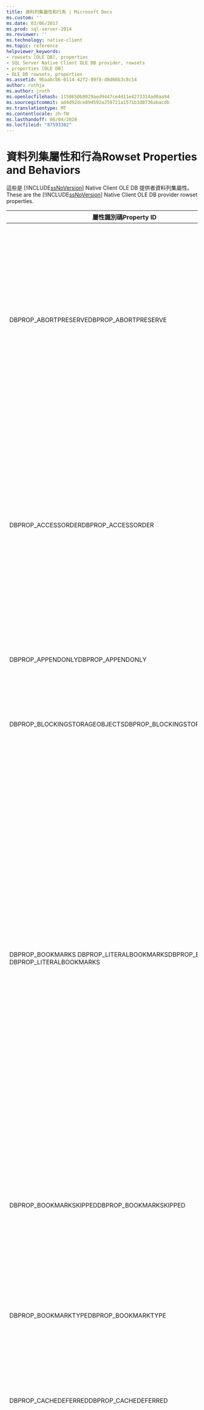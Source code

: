 ```yaml
---
title: 資料列集屬性和行為 | Microsoft Docs
ms.custom: ''
ms.date: 03/06/2017
ms.prod: sql-server-2014
ms.reviewer: ''
ms.technology: native-client
ms.topic: reference
helpviewer_keywords:
- rowsets [OLE DB], properties
- SQL Server Native Client OLE DB provider, rowsets
- properties [OLE DB]
- OLE DB rowsets, properties
ms.assetid: 9baabcb6-0114-42f2-89f8-d8d66b3c8c14
author: rothja
ms.author: jroth
ms.openlocfilehash: 1158650b8029aed9447ce4d11e4273314ad0aa94
ms.sourcegitcommit: ad4d92dce894592a259721a1571b1d8736abacdb
ms.translationtype: MT
ms.contentlocale: zh-TW
ms.lasthandoff: 08/04/2020
ms.locfileid: "87593382"
---
```

# <a name="rowset-properties-and-behaviors"></a><span data-ttu-id="25b54-102">資料列集屬性和行為</span><span class="sxs-lookup"><span data-stu-id="25b54-102">Rowset Properties and Behaviors</span></span>
  <span data-ttu-id="25b54-103">這些是 [!INCLUDE[ssNoVersion](../../includes/ssnoversion-md.md)] Native Client OLE DB 提供者資料列集屬性。</span><span class="sxs-lookup"><span data-stu-id="25b54-103">These are the [!INCLUDE[ssNoVersion](../../includes/ssnoversion-md.md)] Native Client OLE DB provider rowset properties.</span></span>  
  
|<span data-ttu-id="25b54-104">屬性識別碼</span><span class="sxs-lookup"><span data-stu-id="25b54-104">Property ID</span></span>|<span data-ttu-id="25b54-105">描述</span><span class="sxs-lookup"><span data-stu-id="25b54-105">Description</span></span>|  
|-----------------|-----------------|  
|<span data-ttu-id="25b54-106">DBPROP_ABORTPRESERVE</span><span class="sxs-lookup"><span data-stu-id="25b54-106">DBPROP_ABORTPRESERVE</span></span>|<span data-ttu-id="25b54-107">R/W︰讀取/寫入</span><span class="sxs-lookup"><span data-stu-id="25b54-107">R/W: Read/write</span></span><br /><br /> <span data-ttu-id="25b54-108">預設值：VARIANT_FALSE</span><span class="sxs-lookup"><span data-stu-id="25b54-108">Default: VARIANT_FALSE</span></span><br /><br /> <span data-ttu-id="25b54-109">描述：中止操作後的資料列集行為取決於此屬性。</span><span class="sxs-lookup"><span data-stu-id="25b54-109">Description: The behavior of a rowset after an abort operation is determined by this property.</span></span><br /><br /> <span data-ttu-id="25b54-110">VARIANT_FALSE： [!INCLUDE[ssNoVersion](../../includes/ssnoversion-md.md)] Native Client OLE DB 提供者在中止作業之後失效資料列集。</span><span class="sxs-lookup"><span data-stu-id="25b54-110">VARIANT_FALSE: The [!INCLUDE[ssNoVersion](../../includes/ssnoversion-md.md)] Native Client OLE DB provider invalidates rowsets after an abort operation.</span></span> <span data-ttu-id="25b54-111">資料列集物件的功能都會幾乎遺失。</span><span class="sxs-lookup"><span data-stu-id="25b54-111">Functionality of the rowset object is almost lost.</span></span> <span data-ttu-id="25b54-112">它僅支援 **IUnknown** 作業，以及未處理之資料列與存取子控制代碼的釋放。</span><span class="sxs-lookup"><span data-stu-id="25b54-112">It supports only **IUnknown** operations and the release of outstanding row and accessor handles.</span></span><br /><br /> <span data-ttu-id="25b54-113">VARIANT_TRUE： [!INCLUDE[ssNoVersion](../../includes/ssnoversion-md.md)] Native Client OLE DB 提供者會維護有效的資料列集。</span><span class="sxs-lookup"><span data-stu-id="25b54-113">VARIANT_TRUE: The [!INCLUDE[ssNoVersion](../../includes/ssnoversion-md.md)] Native Client OLE DB provider maintains a valid rowset.</span></span>|  
|<span data-ttu-id="25b54-114">DBPROP_ACCESSORDER</span><span class="sxs-lookup"><span data-stu-id="25b54-114">DBPROP_ACCESSORDER</span></span>|<span data-ttu-id="25b54-115">R/W︰讀取/寫入</span><span class="sxs-lookup"><span data-stu-id="25b54-115">R/W: Read/write</span></span><br /><br /> <span data-ttu-id="25b54-116">預設值：DBPROPVAL_AO_RANDOM</span><span class="sxs-lookup"><span data-stu-id="25b54-116">Default: DBPROPVAL_AO_RANDOM</span></span><br /><br /> <span data-ttu-id="25b54-117">描述：存取順序</span><span class="sxs-lookup"><span data-stu-id="25b54-117">Description: Access order.</span></span> <span data-ttu-id="25b54-118">必須在資料列集上存取資料行的順序。</span><span class="sxs-lookup"><span data-stu-id="25b54-118">Order in which columns must be accessed on the rowset.</span></span><br /><br /> <span data-ttu-id="25b54-119">DBPROPVAL_AO_RANDOM：資料行可以依任何順序進行存取。</span><span class="sxs-lookup"><span data-stu-id="25b54-119">DBPROPVAL_AO_RANDOM: Column can be accessed in any order.</span></span><br /><br /> <span data-ttu-id="25b54-120">DBPROPVAL_AO_SEQUENTIALSTORAGEOBJECTS：當做儲存物件繫結的資料行僅能以資料行序數決定的循序順序進行存取。</span><span class="sxs-lookup"><span data-stu-id="25b54-120">DBPROPVAL_AO_SEQUENTIALSTORAGEOBJECTS: Columns bound as storage objects can only be accessed in sequential order determined by the column ordinal.</span></span><br /><br /> <span data-ttu-id="25b54-121">DBPROPVAL_AO_SEQUENTIAL：所有資料行都必須以資料行序數決定的循序順序進行存取。</span><span class="sxs-lookup"><span data-stu-id="25b54-121">DBPROPVAL_AO_SEQUENTIAL: All columns must be accessed in sequential order determined by column ordinal.</span></span>|  
|<span data-ttu-id="25b54-122">DBPROP_APPENDONLY</span><span class="sxs-lookup"><span data-stu-id="25b54-122">DBPROP_APPENDONLY</span></span>|<span data-ttu-id="25b54-123">此資料列集屬性不是由 [!INCLUDE[ssNoVersion](../../includes/ssnoversion-md.md)] Native Client OLE DB 提供者所執行。</span><span class="sxs-lookup"><span data-stu-id="25b54-123">This rowset property is not implemented by the [!INCLUDE[ssNoVersion](../../includes/ssnoversion-md.md)] Native Client OLE DB provider.</span></span> <span data-ttu-id="25b54-124">嘗試讀取或寫入屬性值會產生錯誤。</span><span class="sxs-lookup"><span data-stu-id="25b54-124">Trying to read or write the property value generates an error.</span></span>|  
|<span data-ttu-id="25b54-125">DBPROP_BLOCKINGSTORAGEOBJECTS</span><span class="sxs-lookup"><span data-stu-id="25b54-125">DBPROP_BLOCKINGSTORAGEOBJECTS</span></span>|<span data-ttu-id="25b54-126">R/W：唯讀</span><span class="sxs-lookup"><span data-stu-id="25b54-126">R/W: Read-only</span></span><br /><br /> <span data-ttu-id="25b54-127">預設值：VARIANT_TRUE</span><span class="sxs-lookup"><span data-stu-id="25b54-127">Default: VARIANT_TRUE</span></span><br /><br /> <span data-ttu-id="25b54-128">描述： [!INCLUDE[ssNoVersion](../../includes/ssnoversion-md.md)] Native Client OLE DB 提供者儲存物件會使用其他資料列集方法封鎖。</span><span class="sxs-lookup"><span data-stu-id="25b54-128">Description: The [!INCLUDE[ssNoVersion](../../includes/ssnoversion-md.md)] Native Client OLE DB provider storage objects block using other rowset methods.</span></span>|  
|<span data-ttu-id="25b54-129">DBPROP_BOOKMARKS DBPROP_LITERALBOOKMARKS</span><span class="sxs-lookup"><span data-stu-id="25b54-129">DBPROP_BOOKMARKS DBPROP_LITERALBOOKMARKS</span></span>|<span data-ttu-id="25b54-130">R/W︰讀取/寫入</span><span class="sxs-lookup"><span data-stu-id="25b54-130">R/W: Read/write</span></span><br /><br /> <span data-ttu-id="25b54-131">預設值：VARIANT_FALSE</span><span class="sxs-lookup"><span data-stu-id="25b54-131">Default: VARIANT_FALSE</span></span><br /><br /> <span data-ttu-id="25b54-132">描述： [!INCLUDE[ssNoVersion](../../includes/ssnoversion-md.md)] 當 DBPROP_BOOKMARKS 或 DBPROP_LITERALBOOKMARKS VARIANT_TRUE 時，Native Client OLE DB 提供者支援資料列集資料列識別的書簽。</span><span class="sxs-lookup"><span data-stu-id="25b54-132">Description: The [!INCLUDE[ssNoVersion](../../includes/ssnoversion-md.md)] Native Client OLE DB provider supports bookmarks for rowset row identification when DBPROP_BOOKMARKS or DBPROP_LITERALBOOKMARKS is VARIANT_TRUE.</span></span><br /><br /> <span data-ttu-id="25b54-133">將任一個屬性設定為 VARIANT_TRUE 不會依書籤啟用資料列集定位。</span><span class="sxs-lookup"><span data-stu-id="25b54-133">Setting either property to VARIANT_TRUE does not enable rowset positioning by bookmark.</span></span> <span data-ttu-id="25b54-134">將 DBPROP_IRowsetLocate 或 DBPROP_IRowsetScroll 設定為 VARIANT_TRUE 來建立支援依書籤進行資料列集定位的資料列集。</span><span class="sxs-lookup"><span data-stu-id="25b54-134">Set DBPROP_IRowsetLocate or DBPROP_IRowsetScroll to VARIANT_TRUE to create a rowset supporting rowset positioning by bookmark.</span></span><br /><br /> <span data-ttu-id="25b54-135">[!INCLUDE[ssNoVersion](../../includes/ssnoversion-md.md)]Native Client OLE DB 提供者會使用資料 [!INCLUDE[msCoName](../../includes/msconame-md.md)] [!INCLUDE[ssNoVersion](../../includes/ssnoversion-md.md)] 指標來支援包含書簽的資料列集。</span><span class="sxs-lookup"><span data-stu-id="25b54-135">The [!INCLUDE[ssNoVersion](../../includes/ssnoversion-md.md)] Native Client OLE DB provider uses a [!INCLUDE[msCoName](../../includes/msconame-md.md)] [!INCLUDE[ssNoVersion](../../includes/ssnoversion-md.md)] cursor to support a rowset that contains bookmarks.</span></span> <span data-ttu-id="25b54-136">如需詳細資訊，請參閱[資料列集和 SQL Server 資料指標](rowsets-and-sql-server-cursors.md)。</span><span class="sxs-lookup"><span data-stu-id="25b54-136">For more information, see [Rowsets and SQL Server Cursors](rowsets-and-sql-server-cursors.md).</span></span> <span data-ttu-id="25b54-137">**注意：** 設定與其他 Native Client 衝突的這些屬性， [!INCLUDE[ssNoVersion](../../includes/ssnoversion-md.md)] OLE DB 提供者資料指標定義屬性會造成錯誤。</span><span class="sxs-lookup"><span data-stu-id="25b54-137">**Note:**  Setting these properties in conflict with other [!INCLUDE[ssNoVersion](../../includes/ssnoversion-md.md)] Native Client OLE DB provider cursor-defining properties causes an error.</span></span> <span data-ttu-id="25b54-138">例如，當 DBPROP_OTHERINSERT 也為 VARIANT_TRUE 時，將 DBPROP_BOOKMARKS 設定為 VARIANT_TRUE 會在取用者嘗試開啟資料列集時產生錯誤。</span><span class="sxs-lookup"><span data-stu-id="25b54-138">For example, setting the DBPROP_BOOKMARKS to VARIANT_TRUE when DBPROP_OTHERINSERT is also VARIANT_TRUE generates an error when the consumer tries to open a rowset.</span></span>|  
|<span data-ttu-id="25b54-139">DBPROP_BOOKMARKSKIPPED</span><span class="sxs-lookup"><span data-stu-id="25b54-139">DBPROP_BOOKMARKSKIPPED</span></span>|<span data-ttu-id="25b54-140">R/W：唯讀</span><span class="sxs-lookup"><span data-stu-id="25b54-140">R/W: Read-only</span></span><br /><br /> <span data-ttu-id="25b54-141">預設值：VARIANT_FALSE</span><span class="sxs-lookup"><span data-stu-id="25b54-141">Default: VARIANT_FALSE</span></span><br /><br /> <span data-ttu-id="25b54-142">描述： [!INCLUDE[ssNoVersion](../../includes/ssnoversion-md.md)] 如果取用者在定位或搜尋已加入書簽的資料列集時指出不正確書簽，Native Client OLE DB 提供者會傳回 DB_E_BADBOOKMARK。</span><span class="sxs-lookup"><span data-stu-id="25b54-142">Description: The [!INCLUDE[ssNoVersion](../../includes/ssnoversion-md.md)] Native Client OLE DB provider returns DB_E_BADBOOKMARK if the consumer indicates an invalid bookmark when positioning or searching a bookmarked rowset.</span></span>|  
|<span data-ttu-id="25b54-143">DBPROP_BOOKMARKTYPE</span><span class="sxs-lookup"><span data-stu-id="25b54-143">DBPROP_BOOKMARKTYPE</span></span>|<span data-ttu-id="25b54-144">R/W：唯讀</span><span class="sxs-lookup"><span data-stu-id="25b54-144">R/W: Read-only</span></span><br /><br /> <span data-ttu-id="25b54-145">預設值：DBPROPVAL_BMK_NUMERIC</span><span class="sxs-lookup"><span data-stu-id="25b54-145">Default: DBPROPVAL_BMK_NUMERIC</span></span><br /><br /> <span data-ttu-id="25b54-146">描述： [!INCLUDE[ssNoVersion](../../includes/ssnoversion-md.md)] Native Client OLE DB 提供者只會執行數值書簽。</span><span class="sxs-lookup"><span data-stu-id="25b54-146">Description: The [!INCLUDE[ssNoVersion](../../includes/ssnoversion-md.md)] Native Client OLE DB provider implements numeric bookmarks only.</span></span> <span data-ttu-id="25b54-147">[!INCLUDE[ssNoVersion](../../includes/ssnoversion-md.md)]Native Client OLE DB 提供者書簽是32位不帶正負號整數，類型 DBTYPE_UI4。</span><span class="sxs-lookup"><span data-stu-id="25b54-147">A [!INCLUDE[ssNoVersion](../../includes/ssnoversion-md.md)] Native Client OLE DB provider bookmark is 32-bit unsigned integer, type DBTYPE_UI4.</span></span>|  
|<span data-ttu-id="25b54-148">DBPROP_CACHEDEFERRED</span><span class="sxs-lookup"><span data-stu-id="25b54-148">DBPROP_CACHEDEFERRED</span></span>|<span data-ttu-id="25b54-149">此資料列集屬性不是由 [!INCLUDE[ssNoVersion](../../includes/ssnoversion-md.md)] Native Client OLE DB 提供者所執行。</span><span class="sxs-lookup"><span data-stu-id="25b54-149">This rowset property is not implemented by the [!INCLUDE[ssNoVersion](../../includes/ssnoversion-md.md)] Native Client OLE DB provider.</span></span> <span data-ttu-id="25b54-150">嘗試讀取或寫入屬性值會產生錯誤。</span><span class="sxs-lookup"><span data-stu-id="25b54-150">Trying to read or write the property value generates an error.</span></span>|  
|<span data-ttu-id="25b54-151">DBPROP_CANFETCHBACKWARDS DBPROP_CANSCROLLBACKWARDS</span><span class="sxs-lookup"><span data-stu-id="25b54-151">DBPROP_CANFETCHBACKWARDS DBPROP_CANSCROLLBACKWARDS</span></span>|<span data-ttu-id="25b54-152">R/W︰讀取/寫入</span><span class="sxs-lookup"><span data-stu-id="25b54-152">R/W: Read/write</span></span><br /><br /> <span data-ttu-id="25b54-153">預設值：VARIANT_FALSE</span><span class="sxs-lookup"><span data-stu-id="25b54-153">Default: VARIANT_FALSE</span></span><br /><br /> <span data-ttu-id="25b54-154">描述： [!INCLUDE[ssNoVersion](../../includes/ssnoversion-md.md)] Native Client OLE DB 提供者支援以非順序資料列集進行回溯提取和滾動。</span><span class="sxs-lookup"><span data-stu-id="25b54-154">Description: The [!INCLUDE[ssNoVersion](../../includes/ssnoversion-md.md)] Native Client OLE DB provider supports backward fetching and scrolling in nonsequential rowsets.</span></span> <span data-ttu-id="25b54-155">[!INCLUDE[ssNoVersion](../../includes/ssnoversion-md.md)]當 VARIANT_TRUE DBPROP_CANFETCHBACKWARDS 或 DBPROP_CANSCROLLBACKWARDS 時，Native Client OLE DB 提供者會建立資料指標支援的資料列集。</span><span class="sxs-lookup"><span data-stu-id="25b54-155">The [!INCLUDE[ssNoVersion](../../includes/ssnoversion-md.md)] Native Client OLE DB provider creates a cursor-supported rowset when either DBPROP_CANFETCHBACKWARDS or DBPROP_CANSCROLLBACKWARDS is VARIANT_TRUE.</span></span> <span data-ttu-id="25b54-156">如需詳細資訊，請參閱[資料列集和 SQL Server 資料指標](rowsets-and-sql-server-cursors.md)。</span><span class="sxs-lookup"><span data-stu-id="25b54-156">For more information, see [Rowsets and SQL Server Cursors](rowsets-and-sql-server-cursors.md).</span></span>|  
|<span data-ttu-id="25b54-157">DBPROP_CANHOLDROWS</span><span class="sxs-lookup"><span data-stu-id="25b54-157">DBPROP_CANHOLDROWS</span></span>|<span data-ttu-id="25b54-158">R/W︰讀取/寫入</span><span class="sxs-lookup"><span data-stu-id="25b54-158">R/W: Read/write</span></span><br /><br /> <span data-ttu-id="25b54-159">預設值：VARIANT_FALSE</span><span class="sxs-lookup"><span data-stu-id="25b54-159">Default: VARIANT_FALSE</span></span><br /><br /> <span data-ttu-id="25b54-160">描述：根據預設， [!INCLUDE[ssNoVersion](../../includes/ssnoversion-md.md)] 如果取用者嘗試取得資料列集的更多資料列，而暫止的變更存在於目前的資料列集，則原生用戶端 OLE DB 提供者會傳回 DB_E_ROWSNOTRELEASED。</span><span class="sxs-lookup"><span data-stu-id="25b54-160">Description: By default, the [!INCLUDE[ssNoVersion](../../includes/ssnoversion-md.md)] Native Client OLE DB provider returns DB_E_ROWSNOTRELEASED if the consumer tries to obtain more rows for a rowset while pending changes exist on those currently in the rowset.</span></span> <span data-ttu-id="25b54-161">這個行為可以修改。</span><span class="sxs-lookup"><span data-stu-id="25b54-161">This behavior can be modified.</span></span><br /><br /> <span data-ttu-id="25b54-162">將 DBPROP_CANHOLDROWS 和 DBPROP_IRowsetChange 同時設定為 VARIANT_TRUE 意味者加上書籤的資料列集。</span><span class="sxs-lookup"><span data-stu-id="25b54-162">Setting both DBPROP_CANHOLDROWS and DBPROP_IRowsetChange to VARIANT_TRUE implies a bookmarked rowset.</span></span> <span data-ttu-id="25b54-163">如果兩個屬性都為 VARIANT_TRUE，在資料列集上會提供 **IRowsetLocate** 介面，而且 DBPROP_BOOKMARKS 和 DBPROP_LITERALBOOKMARKS 都為 VARIANT_TRUE。</span><span class="sxs-lookup"><span data-stu-id="25b54-163">If both properties are VARIANT_TRUE, the **IRowsetLocate** interface is available on the rowset and DBPROP_BOOKMARKS and DBPROP_LITERALBOOKMARKS are both VARIANT_TRUE.</span></span><br /><br /> [!INCLUDE[ssNoVersion](../../includes/ssnoversion-md.md)]<span data-ttu-id="25b54-164">資料指標支援包含書簽的 Native Client OLE DB 提供者資料列集 [!INCLUDE[ssNoVersion](../../includes/ssnoversion-md.md)] 。</span><span class="sxs-lookup"><span data-stu-id="25b54-164">Native Client OLE DB provider rowsets that contain bookmarks are supported by [!INCLUDE[ssNoVersion](../../includes/ssnoversion-md.md)] cursors.</span></span>|  
|<span data-ttu-id="25b54-165">DBPROP_CHANGEINSERTEDROWS</span><span class="sxs-lookup"><span data-stu-id="25b54-165">DBPROP_CHANGEINSERTEDROWS</span></span>|<span data-ttu-id="25b54-166">R/W︰讀取/寫入</span><span class="sxs-lookup"><span data-stu-id="25b54-166">R/W: Read/write</span></span><br /><br /> <span data-ttu-id="25b54-167">預設值：VARIANT_FALSE</span><span class="sxs-lookup"><span data-stu-id="25b54-167">Default: VARIANT_FALSE</span></span><br /><br /> <span data-ttu-id="25b54-168">描述：如果資料列集使用的是索引鍵集驅動資料指標，僅能將此屬性設定為 VARIANT_TRUE。</span><span class="sxs-lookup"><span data-stu-id="25b54-168">Description: This property can only be set to VARIANT_TRUE if the rowset is using a keyset-driven cursor.</span></span>|  
|<span data-ttu-id="25b54-169">DBPROP_COLUMNRESTRICT</span><span class="sxs-lookup"><span data-stu-id="25b54-169">DBPROP_COLUMNRESTRICT</span></span>|<span data-ttu-id="25b54-170">R/W：唯讀</span><span class="sxs-lookup"><span data-stu-id="25b54-170">R/W: Read-only</span></span><br /><br /> <span data-ttu-id="25b54-171">預設值：VARIANT_FALSE</span><span class="sxs-lookup"><span data-stu-id="25b54-171">Default: VARIANT_FALSE</span></span><br /><br /> <span data-ttu-id="25b54-172">描述： [!INCLUDE[ssNoVersion](../../includes/ssnoversion-md.md)] 當取用者無法變更資料列集中的資料行時，Native Client OLE DB 提供者會將屬性設定為 VARIANT_TRUE。</span><span class="sxs-lookup"><span data-stu-id="25b54-172">Description: The [!INCLUDE[ssNoVersion](../../includes/ssnoversion-md.md)] Native Client OLE DB provider sets the property to VARIANT_TRUE when a column in a rowset cannot be changed by the consumer.</span></span> <span data-ttu-id="25b54-173">資料列集中的其他資料行可能可以更新，而且資料列本身可能會遭到刪除。</span><span class="sxs-lookup"><span data-stu-id="25b54-173">Other columns in the rowset may be updatable and the rows themselves may be deleted.</span></span><br /><br /> <span data-ttu-id="25b54-174">當屬性為 VARIANT_TRUE 時，取用者會檢查 DBCOLUMNINFO 結構的 *dwFlags* 成員來判斷是否可寫入個別資料行的值。</span><span class="sxs-lookup"><span data-stu-id="25b54-174">When the property is VARIANT_TRUE, the consumer examines the *dwFlags* member of the DBCOLUMNINFO structure to determine whether the value of an individual column can be written or not.</span></span> <span data-ttu-id="25b54-175">對於可修改的資料行，*dwFlags* 會表現 DBCOLUMNFLAGS_WRITE。</span><span class="sxs-lookup"><span data-stu-id="25b54-175">For modifiable columns, *dwFlags* exhibits DBCOLUMNFLAGS_WRITE.</span></span>|  
|<span data-ttu-id="25b54-176">DBPROP_COMMANDTIMEOUT</span><span class="sxs-lookup"><span data-stu-id="25b54-176">DBPROP_COMMANDTIMEOUT</span></span>|<span data-ttu-id="25b54-177">R/W︰讀取/寫入</span><span class="sxs-lookup"><span data-stu-id="25b54-177">R/W: Read/write</span></span><br /><br /> <span data-ttu-id="25b54-178">預設值：0</span><span class="sxs-lookup"><span data-stu-id="25b54-178">Default: 0</span></span><br /><br /> <span data-ttu-id="25b54-179">描述：根據預設， [!INCLUDE[ssNoVersion](../../includes/ssnoversion-md.md)] Native Client OLE DB 提供者在**ICommand：： Execute**方法上不會有時間。</span><span class="sxs-lookup"><span data-stu-id="25b54-179">Description: By default, the [!INCLUDE[ssNoVersion](../../includes/ssnoversion-md.md)] Native Client OLE DB provider does not time out on the **ICommand::Execute** method.</span></span>|  
|<span data-ttu-id="25b54-180">DBPROP_COMMITPRESERVE</span><span class="sxs-lookup"><span data-stu-id="25b54-180">DBPROP_COMMITPRESERVE</span></span>|<span data-ttu-id="25b54-181">R/W︰讀取/寫入</span><span class="sxs-lookup"><span data-stu-id="25b54-181">R/W: Read/write</span></span><br /><br /> <span data-ttu-id="25b54-182">預設值：VARIANT_FALSE</span><span class="sxs-lookup"><span data-stu-id="25b54-182">Default: VARIANT_FALSE</span></span><br /><br /> <span data-ttu-id="25b54-183">描述：認可作業後的資料列集行為取決於此屬性。</span><span class="sxs-lookup"><span data-stu-id="25b54-183">Description: The behavior of a rowset after a commit operation is determined by this property.</span></span><br /><br /> <span data-ttu-id="25b54-184">VARIANT_TRUE： [!INCLUDE[ssNoVersion](../../includes/ssnoversion-md.md)] Native Client OLE DB 提供者會維護有效的資料列集。</span><span class="sxs-lookup"><span data-stu-id="25b54-184">VARIANT_TRUE: The [!INCLUDE[ssNoVersion](../../includes/ssnoversion-md.md)] Native Client OLE DB provider maintains a valid rowset.</span></span><br /><br /> <span data-ttu-id="25b54-185">VARIANT_FALSE： [!INCLUDE[ssNoVersion](../../includes/ssnoversion-md.md)] Native Client OLE DB 提供者在認可作業之後失效資料列集。</span><span class="sxs-lookup"><span data-stu-id="25b54-185">VARIANT_FALSE: The [!INCLUDE[ssNoVersion](../../includes/ssnoversion-md.md)] Native Client OLE DB provider invalidates rowsets after a commit operation.</span></span> <span data-ttu-id="25b54-186">資料列集物件的功能都會幾乎遺失。</span><span class="sxs-lookup"><span data-stu-id="25b54-186">Functionality of the rowset object is almost lost.</span></span> <span data-ttu-id="25b54-187">它僅支援 **IUnknown** 作業，以及未處理之資料列與存取子控制代碼的釋放。</span><span class="sxs-lookup"><span data-stu-id="25b54-187">It supports only **IUnknown** operations and the release of outstanding row and accessor handles.</span></span>|  
|<span data-ttu-id="25b54-188">DBPROP_DEFERRED</span><span class="sxs-lookup"><span data-stu-id="25b54-188">DBPROP_DEFERRED</span></span>|<span data-ttu-id="25b54-189">R/W︰讀取/寫入</span><span class="sxs-lookup"><span data-stu-id="25b54-189">R/W: Read/write</span></span><br /><br /> <span data-ttu-id="25b54-190">預設值：VARIANT_FALSE</span><span class="sxs-lookup"><span data-stu-id="25b54-190">Default: VARIANT_FALSE</span></span><br /><br /> <span data-ttu-id="25b54-191">描述：當設定為時 VARIANT_TRUE [!INCLUDE[ssNoVersion](../../includes/ssnoversion-md.md)] Native Client OLE DB 提供者會嘗試針對資料列集使用伺服器資料指標。</span><span class="sxs-lookup"><span data-stu-id="25b54-191">Description: When set to VARIANT_TRUE the [!INCLUDE[ssNoVersion](../../includes/ssnoversion-md.md)] Native Client OLE DB provider tries to use a server cursor for the rowset.</span></span> <span data-ttu-id="25b54-192">在應用程式存取 **Text**、**ntext** 和 **image** 資料行之前，不會從伺服器傳回這些資料行。</span><span class="sxs-lookup"><span data-stu-id="25b54-192">**Text**, **ntext**, and **image** columns are not returned from the server until they are accessed by the application.</span></span>|  
|<span data-ttu-id="25b54-193">DBPROP_DELAYSTORAGEOBJECTS</span><span class="sxs-lookup"><span data-stu-id="25b54-193">DBPROP_DELAYSTORAGEOBJECTS</span></span>|<span data-ttu-id="25b54-194">R/W：唯讀</span><span class="sxs-lookup"><span data-stu-id="25b54-194">R/W: Read-only</span></span><br /><br /> <span data-ttu-id="25b54-195">預設值：VARIANT_FALSE</span><span class="sxs-lookup"><span data-stu-id="25b54-195">Default: VARIANT_FALSE</span></span><br /><br /> <span data-ttu-id="25b54-196">描述： [!INCLUDE[ssNoVersion](../../includes/ssnoversion-md.md)] Native Client OLE DB 提供者支援儲存物件的立即更新模式。</span><span class="sxs-lookup"><span data-stu-id="25b54-196">Description: The [!INCLUDE[ssNoVersion](../../includes/ssnoversion-md.md)] Native Client OLE DB provider supports immediate update mode on storage objects.</span></span><br /><br /> <span data-ttu-id="25b54-197">對循序資料流物件中的資料所進行之變更會立即提交至 [!INCLUDE[ssNoVersion](../../includes/ssnoversion-md.md)]。</span><span class="sxs-lookup"><span data-stu-id="25b54-197">Changes made to data in a sequential stream object are immediately submitted to [!INCLUDE[ssNoVersion](../../includes/ssnoversion-md.md)].</span></span> <span data-ttu-id="25b54-198">系統會根據資料列集交易模式認可這些修改。</span><span class="sxs-lookup"><span data-stu-id="25b54-198">Modifications are committed based on the rowset transaction mode.</span></span>|  
|<span data-ttu-id="25b54-199">DBPROP_HIDDENCOLUMNS</span><span class="sxs-lookup"><span data-stu-id="25b54-199">DBPROP_HIDDENCOLUMNS</span></span>|<span data-ttu-id="25b54-200">R/W：唯讀</span><span class="sxs-lookup"><span data-stu-id="25b54-200">R/W: Read-only</span></span><br /><br /> <span data-ttu-id="25b54-201">預設值：VARIANT_FALSE</span><span class="sxs-lookup"><span data-stu-id="25b54-201">Default: VARIANT_FALSE</span></span><br /><br /> <span data-ttu-id="25b54-202">**描述：** 隱藏的資料行計數</span><span class="sxs-lookup"><span data-stu-id="25b54-202">**Description:** Hidden Column Count</span></span><br /><br /> <span data-ttu-id="25b54-203">如果 DBPROP_UNIQUEROWS 為 VARIANT_TRUE，DBPROP_HIDDENCOLUMNS 屬性會傳回提供者所加入之其他「隱藏」資料行的數目，藉以唯一識別資料列集中的資料列。</span><span class="sxs-lookup"><span data-stu-id="25b54-203">If DBPROP_UNIQUEROWS is VARIANT_TRUE, the DBPROP_HIDDENCOLUMNS property returns the number of additional "hidden" columns added by the provider to uniquely identify rows within the rowset.</span></span> <span data-ttu-id="25b54-204">這些資料行會由 **IColumnsInfo::GetColumnInfo** 和 **IColumnsRowset::GetColumnsRowset** 傳回。</span><span class="sxs-lookup"><span data-stu-id="25b54-204">These columns are returned by **IColumnsInfo::GetColumnInfo** and **IColumnsRowset::GetColumnsRowset**.</span></span> <span data-ttu-id="25b54-205">不過，這些資料行不會包含在 **IColumnsInfo::GetColumnInfo** 所傳回之 *pcColumns* 引數傳回的資料列計數中。</span><span class="sxs-lookup"><span data-stu-id="25b54-205">However, they are not included in the count of rows returned by the *pcColumns* argument returned by **IColumnsInfo::GetColumnInfo**.</span></span><br /><br /> <span data-ttu-id="25b54-206">為判斷 **IColumnsInfo::GetColumnInfo** 所傳回之 *prgInfo* 結構中表示的資料行總數，包括隱藏的資料行，取用者會將 DBPROP_HIDDENCOLUMNS 的值加入到從 *pcColumns* 之 **IColumnsInfo::GetColumnInfo** 中所傳回的資料行計數。</span><span class="sxs-lookup"><span data-stu-id="25b54-206">To determine the total number of columns represented in the *prgInfo* structure returned by **IColumnsInfo::GetColumnInfo**, including hidden columns, the consumer adds the value of DBPROP_HIDDENCOLUMNS to the count of columns returned from **IColumnsInfo::GetColumnInfo** in *pcColumns*.</span></span> <span data-ttu-id="25b54-207">如果 DBPROP_UNIQUEROWS 為 VARIANT_FALSE，DBPROP_HIDDENCOLUMNS 為零。</span><span class="sxs-lookup"><span data-stu-id="25b54-207">If DBPROP_UNIQUEROWS is VARIANT_FALSE, DBPROP_HIDDENCOLUMNS is zero.</span></span>|  
|<span data-ttu-id="25b54-208">DBPROP_IAccessor DBPROP_IColumnsInfo DBPROP_IConvertType DBPROP_IRowset DBPROP_IRowsetInfo</span><span class="sxs-lookup"><span data-stu-id="25b54-208">DBPROP_IAccessor DBPROP_IColumnsInfo DBPROP_IConvertType DBPROP_IRowset DBPROP_IRowsetInfo</span></span>|<span data-ttu-id="25b54-209">R/W：唯讀</span><span class="sxs-lookup"><span data-stu-id="25b54-209">R/W: Read-only</span></span><br /><br /> <span data-ttu-id="25b54-210">預設值：VARIANT_TRUE</span><span class="sxs-lookup"><span data-stu-id="25b54-210">Default: VARIANT_TRUE</span></span><br /><br /> <span data-ttu-id="25b54-211">描述： [!INCLUDE[ssNoVersion](../../includes/ssnoversion-md.md)] Native Client OLE DB 提供者在所有資料列集上支援這些介面。</span><span class="sxs-lookup"><span data-stu-id="25b54-211">Description: The [!INCLUDE[ssNoVersion](../../includes/ssnoversion-md.md)] Native Client OLE DB provider supports these interfaces on all rowsets.</span></span>|  
|<span data-ttu-id="25b54-212">DBPROP_IColumnsRowset</span><span class="sxs-lookup"><span data-stu-id="25b54-212">DBPROP_IColumnsRowset</span></span>|<span data-ttu-id="25b54-213">R/W︰讀取/寫入</span><span class="sxs-lookup"><span data-stu-id="25b54-213">R/W: Read/write</span></span><br /><br /> <span data-ttu-id="25b54-214">預設值：VARIANT_TRUE</span><span class="sxs-lookup"><span data-stu-id="25b54-214">Default: VARIANT_TRUE</span></span><br /><br /> <span data-ttu-id="25b54-215">描述： [!INCLUDE[ssNoVersion](../../includes/ssnoversion-md.md)] Native Client OLE DB 提供者支援**IColumnsRowset**介面。</span><span class="sxs-lookup"><span data-stu-id="25b54-215">Description: The [!INCLUDE[ssNoVersion](../../includes/ssnoversion-md.md)] Native Client OLE DB provider supports the **IColumnsRowset** interface.</span></span>|  
|<span data-ttu-id="25b54-216">DBPROP_IConnectionPointContainer</span><span class="sxs-lookup"><span data-stu-id="25b54-216">DBPROP_IConnectionPointContainer</span></span>|<span data-ttu-id="25b54-217">R/W︰讀取/寫入</span><span class="sxs-lookup"><span data-stu-id="25b54-217">R/W: Read/write</span></span><br /><br /> <span data-ttu-id="25b54-218">預設值：VARIANT_FALSE</span><span class="sxs-lookup"><span data-stu-id="25b54-218">Default: VARIANT_FALSE</span></span><br /><br /> <span data-ttu-id="25b54-219">描述：IConnectionPointContainer。</span><span class="sxs-lookup"><span data-stu-id="25b54-219">Description: IConnectionPointContainer.</span></span> <span data-ttu-id="25b54-220">如果是 VARIANT_TRUE，資料列集支援指定的介面。</span><span class="sxs-lookup"><span data-stu-id="25b54-220">If VARIANT_TRUE, the rowset supports the specified interface.</span></span> <span data-ttu-id="25b54-221">如果是 VARIANT_FALSE，資料列集不支援指定的介面。</span><span class="sxs-lookup"><span data-stu-id="25b54-221">If VARIANT_FALSE, the rowset does not support the specified interface.</span></span> <span data-ttu-id="25b54-222">支援介面的提供者必須支援與包含 VARIANT_TRUE 值之介面相關聯的屬性。</span><span class="sxs-lookup"><span data-stu-id="25b54-222">Providers that support an interface must support the property associated with that interface with a value of VARIANT_TRUE.</span></span> <span data-ttu-id="25b54-223">這些屬性主要用於透過 ICommandProperties::SetProperties 來要求介面。</span><span class="sxs-lookup"><span data-stu-id="25b54-223">These properties are primarily used to request interfaces through ICommandProperties::SetProperties.</span></span>|  
|<span data-ttu-id="25b54-224">DBPROP_IMultipleResults</span><span class="sxs-lookup"><span data-stu-id="25b54-224">DBPROP_IMultipleResults</span></span>|<span data-ttu-id="25b54-225">R/W︰讀取/寫入</span><span class="sxs-lookup"><span data-stu-id="25b54-225">R/W: Read/write</span></span><br /><br /> <span data-ttu-id="25b54-226">預設值：VARIANT_FALSE</span><span class="sxs-lookup"><span data-stu-id="25b54-226">Default: VARIANT_FALSE</span></span><br /><br /> <span data-ttu-id="25b54-227">描述： [!INCLUDE[ssNoVersion](../../includes/ssnoversion-md.md)] Native Client OLE DB 提供者支援**IMultipleResults**介面。</span><span class="sxs-lookup"><span data-stu-id="25b54-227">Description: The [!INCLUDE[ssNoVersion](../../includes/ssnoversion-md.md)] Native Client OLE DB provider supports the **IMultipleResults** interface.</span></span>|  
|<span data-ttu-id="25b54-228">DBPROP_IRowsetChange DBPROP_IRowsetUpdate</span><span class="sxs-lookup"><span data-stu-id="25b54-228">DBPROP_IRowsetChange DBPROP_IRowsetUpdate</span></span>|<span data-ttu-id="25b54-229">R/W︰讀取/寫入</span><span class="sxs-lookup"><span data-stu-id="25b54-229">R/W: Read/write</span></span><br /><br /> <span data-ttu-id="25b54-230">預設值：VARIANT_FALSE</span><span class="sxs-lookup"><span data-stu-id="25b54-230">Default: VARIANT_FALSE</span></span><br /><br /> <span data-ttu-id="25b54-231">描述： [!INCLUDE[ssNoVersion](../../includes/ssnoversion-md.md)] Native Client OLE DB 提供者支援**IRowsetChange**和**IRowsetUpdate**介面。</span><span class="sxs-lookup"><span data-stu-id="25b54-231">Description: The [!INCLUDE[ssNoVersion](../../includes/ssnoversion-md.md)] Native Client OLE DB provider supports the **IRowsetChange** and **IRowsetUpdate** interfaces.</span></span><br /><br /> <span data-ttu-id="25b54-232">使用 DBPROP_IRowsetChange 等於 VARIANT_TRUE 建立的資料列集會表現立即更新模式行為。</span><span class="sxs-lookup"><span data-stu-id="25b54-232">A rowset created by using DBPROP_IRowsetChange equal to VARIANT_TRUE exhibits immediate update mode behaviors.</span></span><br /><br /> <span data-ttu-id="25b54-233">當 DBPROP_IRowsetUpdate 是 VARIANT_TRUE 時，DBPROP_IRowsetChange 也是 VARIANT_TRUE。</span><span class="sxs-lookup"><span data-stu-id="25b54-233">When DBPROP_IRowsetUpdate is VARIANT_TRUE, DBPROP_IRowsetChange is also VARIANT_TRUE.</span></span> <span data-ttu-id="25b54-234">資料列集會表現延遲的更新模式行為。</span><span class="sxs-lookup"><span data-stu-id="25b54-234">The rowset exhibits delayed update mode behavior.</span></span><br /><br /> <span data-ttu-id="25b54-235">[!INCLUDE[ssNoVersion](../../includes/ssnoversion-md.md)]Native Client OLE DB 提供者會使用資料 [!INCLUDE[ssNoVersion](../../includes/ssnoversion-md.md)] 指標來支援公開**IRowsetChange**或**IRowsetUpdate**的資料列集。</span><span class="sxs-lookup"><span data-stu-id="25b54-235">The [!INCLUDE[ssNoVersion](../../includes/ssnoversion-md.md)] Native Client OLE DB provider uses a [!INCLUDE[ssNoVersion](../../includes/ssnoversion-md.md)] cursor to support rowsets exposing either **IRowsetChange** or **IRowsetUpdate**.</span></span> <span data-ttu-id="25b54-236">如需詳細資訊，請參閱[資料列集和 SQL Server 資料指標](rowsets-and-sql-server-cursors.md)。</span><span class="sxs-lookup"><span data-stu-id="25b54-236">For more information, see [Rowsets and SQL Server Cursors](rowsets-and-sql-server-cursors.md).</span></span>|  
|<span data-ttu-id="25b54-237">DBPROP_IRowsetIdentity</span><span class="sxs-lookup"><span data-stu-id="25b54-237">DBPROP_IRowsetIdentity</span></span>|<span data-ttu-id="25b54-238">R/W︰讀取/寫入</span><span class="sxs-lookup"><span data-stu-id="25b54-238">R/W: Read/write</span></span><br /><br /> <span data-ttu-id="25b54-239">預設值：VARIANT_TRUE</span><span class="sxs-lookup"><span data-stu-id="25b54-239">Default: VARIANT_TRUE</span></span><br /><br /> <span data-ttu-id="25b54-240">描述： [!INCLUDE[ssNoVersion](../../includes/ssnoversion-md.md)] Native Client OLE DB 提供者支援**IRowsetIdentity**介面。</span><span class="sxs-lookup"><span data-stu-id="25b54-240">Description: The [!INCLUDE[ssNoVersion](../../includes/ssnoversion-md.md)] Native Client OLE DB provider supports the **IRowsetIdentity** interface.</span></span> <span data-ttu-id="25b54-241">如果資料列集支援此介面，代表相同基礎資料列的任兩個資料列控制代碼永遠會反映相同的資料和狀態。</span><span class="sxs-lookup"><span data-stu-id="25b54-241">If a rowset supports this interface, any two row handles representing the same underlying row will always reflect the same data and state.</span></span> <span data-ttu-id="25b54-242">取用者可以呼叫 **IRowsetIdentity:: IsSameRow** 方法來比較兩個資料列控制代碼即可得知它們是否意指相同的資料列執行個體。</span><span class="sxs-lookup"><span data-stu-id="25b54-242">Consumers can call the **IRowsetIdentity:: IsSameRow** method to compare two row handles to see if they refer to the same row instance.</span></span>|  
|<span data-ttu-id="25b54-243">DBPROP_IRowsetLocate DBPROP_IRowsetScroll</span><span class="sxs-lookup"><span data-stu-id="25b54-243">DBPROP_IRowsetLocate DBPROP_IRowsetScroll</span></span>|<span data-ttu-id="25b54-244">R/W︰讀取/寫入</span><span class="sxs-lookup"><span data-stu-id="25b54-244">R/W: Read/write</span></span><br /><br /> <span data-ttu-id="25b54-245">預設值：VARIANT_FALSE</span><span class="sxs-lookup"><span data-stu-id="25b54-245">Default: VARIANT_FALSE</span></span><br /><br /> <span data-ttu-id="25b54-246">描述： [!INCLUDE[ssNoVersion](../../includes/ssnoversion-md.md)] Native Client OLE DB 提供者可以公開**IRowsetLocate**和**IRowsetScroll**介面。</span><span class="sxs-lookup"><span data-stu-id="25b54-246">Description: The [!INCLUDE[ssNoVersion](../../includes/ssnoversion-md.md)] Native Client OLE DB provider can expose the **IRowsetLocate** and **IRowsetScroll** interfaces.</span></span><br /><br /> <span data-ttu-id="25b54-247">當 DBPROP_IRowsetLocate 是 VARIANT_TRUE 時，DBPROP_CANFETCHBACKWARDS 和 DBPROP_CANSCROLLBACKWARDS 也是 VARIANT_TRUE。</span><span class="sxs-lookup"><span data-stu-id="25b54-247">When DBPROP_IRowsetLocate is VARIANT_TRUE, DBPROP_CANFETCHBACKWARDS and DBPROP_CANSCROLLBACKWARDS are also VARIANT_TRUE.</span></span><br /><br /> <span data-ttu-id="25b54-248">如果 DBPROP_IRowsetScroll 為 VARIANT_TRUE，DBPROP_IRowsetLocate 也為 VARIANT_TRUE，而且在資料列集上會提供這兩個介面。</span><span class="sxs-lookup"><span data-stu-id="25b54-248">When DBPROP_IRowsetScroll is VARIANT_TRUE, DBPROP_IRowsetLocate is also VARIANT_TRUE, and both interfaces are available on the rowset.</span></span><br /><br /> <span data-ttu-id="25b54-249">這兩種介面都需要書籤。</span><span class="sxs-lookup"><span data-stu-id="25b54-249">Bookmarks are required for either interface.</span></span> <span data-ttu-id="25b54-250">[!INCLUDE[ssNoVersion](../../includes/ssnoversion-md.md)]當取用者要求任一介面時，Native Client OLE DB 提供者會將 DBPROP_BOOKMARKS 和 DBPROP_LITERALBOOKMARKS 設定為 VARIANT_TRUE。</span><span class="sxs-lookup"><span data-stu-id="25b54-250">The [!INCLUDE[ssNoVersion](../../includes/ssnoversion-md.md)] Native Client OLE DB provider sets DBPROP_BOOKMARKS and DBPROP_LITERALBOOKMARKS to VARIANT_TRUE when the consumer requests either interface.</span></span><br /><br /> <span data-ttu-id="25b54-251">[!INCLUDE[ssNoVersion](../../includes/ssnoversion-md.md)]Native Client OLE DB 提供者會使用資料 [!INCLUDE[ssNoVersion](../../includes/ssnoversion-md.md)] 指標來支援**IRowsetLocate**和**IRowsetScroll**。</span><span class="sxs-lookup"><span data-stu-id="25b54-251">The [!INCLUDE[ssNoVersion](../../includes/ssnoversion-md.md)] Native Client OLE DB provider uses [!INCLUDE[ssNoVersion](../../includes/ssnoversion-md.md)] cursors to support **IRowsetLocate** and **IRowsetScroll**.</span></span> <span data-ttu-id="25b54-252">如需詳細資訊，請參閱[資料列集和 SQL Server 資料指標](rowsets-and-sql-server-cursors.md)。</span><span class="sxs-lookup"><span data-stu-id="25b54-252">For more information, see [Rowsets and SQL Server Cursors](rowsets-and-sql-server-cursors.md).</span></span><br /><br /> <span data-ttu-id="25b54-253">設定與其他 Native Client 衝突的這些屬性， [!INCLUDE[ssNoVersion](../../includes/ssnoversion-md.md)] OLE DB 提供者資料指標定義屬性會造成錯誤。</span><span class="sxs-lookup"><span data-stu-id="25b54-253">Setting these properties in conflict with other [!INCLUDE[ssNoVersion](../../includes/ssnoversion-md.md)] Native Client OLE DB provider cursor-defining properties causes an error.</span></span> <span data-ttu-id="25b54-254">例如，當 DBPROP_OTHERINSERT 也為 VARIANT_TRUE 時，將 DBPROP_IRowsetScroll 設定為 VARIANT_TRUE 會在取用者嘗試開啟資料列集時產生錯誤。</span><span class="sxs-lookup"><span data-stu-id="25b54-254">For example, setting DBPROP_IRowsetScroll to VARIANT_TRUE when DBPROP_OTHERINSERT is also VARIANT_TRUE generates an error when the consumer tries to open a rowset.</span></span>|  
|<span data-ttu-id="25b54-255">DBPROP_IRowsetResynch</span><span class="sxs-lookup"><span data-stu-id="25b54-255">DBPROP_IRowsetResynch</span></span>|<span data-ttu-id="25b54-256">R/W︰讀取/寫入</span><span class="sxs-lookup"><span data-stu-id="25b54-256">R/W: Read/write</span></span><br /><br /> <span data-ttu-id="25b54-257">預設值：VARIANT_FALSE</span><span class="sxs-lookup"><span data-stu-id="25b54-257">Default: VARIANT_FALSE</span></span><br /><br /> <span data-ttu-id="25b54-258">描述： [!INCLUDE[ssNoVersion](../../includes/ssnoversion-md.md)] Native Client OLE DB 提供者視需要公開**IRowsetResynch**介面。</span><span class="sxs-lookup"><span data-stu-id="25b54-258">Description: The [!INCLUDE[ssNoVersion](../../includes/ssnoversion-md.md)] Native Client OLE DB provider exposes the **IRowsetResynch** interface on demand.</span></span> <span data-ttu-id="25b54-259">[!INCLUDE[ssNoVersion](../../includes/ssnoversion-md.md)]Native Client OLE DB 提供者可以在任何資料列集上公開介面。</span><span class="sxs-lookup"><span data-stu-id="25b54-259">The [!INCLUDE[ssNoVersion](../../includes/ssnoversion-md.md)] Native Client OLE DB provider can expose the interface on any rowset.</span></span>|  
|<span data-ttu-id="25b54-260">DBPROP_ISupportErrorInfo</span><span class="sxs-lookup"><span data-stu-id="25b54-260">DBPROP_ISupportErrorInfo</span></span>|<span data-ttu-id="25b54-261">R/W︰讀取/寫入</span><span class="sxs-lookup"><span data-stu-id="25b54-261">R/W: Read/write</span></span><br /><br /> <span data-ttu-id="25b54-262">預設值：VARIANT_TRUE</span><span class="sxs-lookup"><span data-stu-id="25b54-262">Default: VARIANT_TRUE</span></span><br /><br /> <span data-ttu-id="25b54-263">描述： [!INCLUDE[ssNoVersion](../../includes/ssnoversion-md.md)] Native Client OLE DB 提供者會在資料列集上公開**ISupportErrorInfo**介面。</span><span class="sxs-lookup"><span data-stu-id="25b54-263">Description: The [!INCLUDE[ssNoVersion](../../includes/ssnoversion-md.md)] Native Client OLE DB provider exposes the **ISupportErrorInfo** interface on rowsets.</span></span>|  
|<span data-ttu-id="25b54-264">DBPROP_ILockBytes</span><span class="sxs-lookup"><span data-stu-id="25b54-264">DBPROP_ILockBytes</span></span>|<span data-ttu-id="25b54-265">[!INCLUDE[ssNoVersion](../../includes/ssnoversion-md.md)]Native Client OLE DB 提供者不會執行此介面。</span><span class="sxs-lookup"><span data-stu-id="25b54-265">This interface is not implemented by the [!INCLUDE[ssNoVersion](../../includes/ssnoversion-md.md)] Native Client OLE DB provider.</span></span> <span data-ttu-id="25b54-266">嘗試讀取或寫入屬性會產生錯誤。</span><span class="sxs-lookup"><span data-stu-id="25b54-266">Trying to read or write the property generates an error.</span></span>|  
|<span data-ttu-id="25b54-267">DBPROP_ISequentialStream</span><span class="sxs-lookup"><span data-stu-id="25b54-267">DBPROP_ISequentialStream</span></span>|<span data-ttu-id="25b54-268">R/W︰讀取/寫入</span><span class="sxs-lookup"><span data-stu-id="25b54-268">R/W: Read/write</span></span><br /><br /> <span data-ttu-id="25b54-269">預設值：VARIANT_FALSE</span><span class="sxs-lookup"><span data-stu-id="25b54-269">Default: VARIANT_FALSE</span></span><br /><br /> <span data-ttu-id="25b54-270">描述： [!INCLUDE[ssNoVersion](../../includes/ssnoversion-md.md)] Native Client OLE DB 提供者會公開**ISequentialStream**介面，以支援儲存在中的長時間可變長度資料 [!INCLUDE[ssNoVersion](../../includes/ssnoversion-md.md)] 。</span><span class="sxs-lookup"><span data-stu-id="25b54-270">Description: The [!INCLUDE[ssNoVersion](../../includes/ssnoversion-md.md)] Native Client OLE DB provider exposes the **ISequentialStream** interface to support long, variable-length data stored in [!INCLUDE[ssNoVersion](../../includes/ssnoversion-md.md)].</span></span>|  
|<span data-ttu-id="25b54-271">DBPROP_IStorage</span><span class="sxs-lookup"><span data-stu-id="25b54-271">DBPROP_IStorage</span></span>|<span data-ttu-id="25b54-272">[!INCLUDE[ssNoVersion](../../includes/ssnoversion-md.md)]Native Client OLE DB 提供者不會執行此介面。</span><span class="sxs-lookup"><span data-stu-id="25b54-272">This interface is not implemented by the [!INCLUDE[ssNoVersion](../../includes/ssnoversion-md.md)] Native Client OLE DB provider.</span></span> <span data-ttu-id="25b54-273">嘗試讀取或寫入屬性會產生錯誤。</span><span class="sxs-lookup"><span data-stu-id="25b54-273">Trying to read or write the property generates an error.</span></span>|  
|<span data-ttu-id="25b54-274">DBPROP_IStream</span><span class="sxs-lookup"><span data-stu-id="25b54-274">DBPROP_IStream</span></span>|<span data-ttu-id="25b54-275">[!INCLUDE[ssNoVersion](../../includes/ssnoversion-md.md)]Native Client OLE DB 提供者不會執行此介面。</span><span class="sxs-lookup"><span data-stu-id="25b54-275">This interface is not implemented by the [!INCLUDE[ssNoVersion](../../includes/ssnoversion-md.md)] Native Client OLE DB provider.</span></span> <span data-ttu-id="25b54-276">嘗試讀取或寫入屬性會產生錯誤。</span><span class="sxs-lookup"><span data-stu-id="25b54-276">Trying to read or write the property generates an error.</span></span>|  
|<span data-ttu-id="25b54-277">DBPROP_IMMOBILEROWS</span><span class="sxs-lookup"><span data-stu-id="25b54-277">DBPROP_IMMOBILEROWS</span></span>|<span data-ttu-id="25b54-278">R/W︰讀取/寫入</span><span class="sxs-lookup"><span data-stu-id="25b54-278">R/W: Read/write</span></span><br /><br /> <span data-ttu-id="25b54-279">預設值：VARIANT_TRUE</span><span class="sxs-lookup"><span data-stu-id="25b54-279">Default: VARIANT_TRUE</span></span><br /><br /> <span data-ttu-id="25b54-280">描述：對於 [!INCLUDE[ssNoVersion](../../includes/ssnoversion-md.md)] 索引鍵集資料指標，此屬性僅為 VARIANT_TRUE；對於其他所有資料指標，則為 VARIANT_FALSE。</span><span class="sxs-lookup"><span data-stu-id="25b54-280">Description: The property is only VARIANT_TRUE for [!INCLUDE[ssNoVersion](../../includes/ssnoversion-md.md)] keyset cursors; it is VARIANT_FALSE for all other cursors.</span></span><br /><br /> <span data-ttu-id="25b54-281">VARIANT_TRUE：資料列集不會重新排列插入或更新的資料列。</span><span class="sxs-lookup"><span data-stu-id="25b54-281">VARIANT_TRUE: The rowset will not reorder the inserted or updated rows.</span></span> <span data-ttu-id="25b54-282">對於 **IRowsetChange::InsertRow**，資料列將會出現在資料列集的結尾。</span><span class="sxs-lookup"><span data-stu-id="25b54-282">For **IRowsetChange::InsertRow**, rows will appear at the end of the rowset.</span></span> <span data-ttu-id="25b54-283">對於 **IRowsetChange::SetData**，如果資料列集未經過排序，則不會變更更新之資料列的位置。</span><span class="sxs-lookup"><span data-stu-id="25b54-283">For **IRowsetChange::SetData**, if the rowset is not ordered, the position of the updated rows is not changed.</span></span> <span data-ttu-id="25b54-284">如果資料列集經過排序，而且 **IRowsetChange::SetData** 變更用於排序資料列集的資料行，則不會移動資料列。</span><span class="sxs-lookup"><span data-stu-id="25b54-284">If the rowset is ordered and **IRowsetChange::SetData** changes a column that is used to order the rowset, the row is not moved.</span></span> <span data-ttu-id="25b54-285">如果資料列集是在一組索引鍵資料行 (通常是 DBPROP_OTHERUPDATEDELETE 為 VARIANT_TRUE，但是 DBPROP_OTHERINSERT 為 VARIANT_FALSE 的資料列集) 上建立的，變更索引鍵資料行的值通常相當於刪除目前的資料列並插入新的資料列。</span><span class="sxs-lookup"><span data-stu-id="25b54-285">If the rowset is built on a set of key columns (typically a rowset for which DBPROP_OTHERUPDATEDELETE is VARIANT_TRUE but DBPROP_OTHERINSERT is VARIANT_FALSE), changing the value of a key column is generally equivalent to deleting the current row and inserting a new one.</span></span> <span data-ttu-id="25b54-286">因此，如果 DBPROP_OWNINSERT 為 VARIANT_FALSE，即使 DBPROP_IMMOBILEROWS 屬性為 VARIANT_TRUE，資料列可能會像是移動，或甚至從資料列集消失。</span><span class="sxs-lookup"><span data-stu-id="25b54-286">Therefore, the row may appear to move or even disappear from the rowset, if DBPROP_OWNINSERT is VARIANT_FALSE, even though the DBPROP_IMMOBILEROWS property is VARIANT_TRUE.</span></span><br /><br /> <span data-ttu-id="25b54-287">VARIANT_FALSE：如果資料列集經過排序，插入的資料列會以資料列集的正確順序顯示。</span><span class="sxs-lookup"><span data-stu-id="25b54-287">VARIANT_FALSE: If the rowset is ordered, inserted rows appear in the rowset's correct order.</span></span> <span data-ttu-id="25b54-288">如果資料列集未經過排序，插入的資料列會出現在結尾。</span><span class="sxs-lookup"><span data-stu-id="25b54-288">If the rowset is not ordered, the inserted row appears at the end.</span></span> <span data-ttu-id="25b54-289">如果 **IRowsetChange::SetData** 變更用於排序資料列集的資料行，則不會移動資料列。</span><span class="sxs-lookup"><span data-stu-id="25b54-289">If **IRowsetChange::SetData** changes a column that is used to order the rowset, the row is moved.</span></span> <span data-ttu-id="25b54-290">如果資料列集未經過排序，則不會變更資料列的位置。</span><span class="sxs-lookup"><span data-stu-id="25b54-290">If the rowset is not ordered, the position of the row is not changed.</span></span>|  
|<span data-ttu-id="25b54-291">DBPROP_LITERALIDENTITY</span><span class="sxs-lookup"><span data-stu-id="25b54-291">DBPROP_LITERALIDENTITY</span></span>|<span data-ttu-id="25b54-292">R/W：唯讀</span><span class="sxs-lookup"><span data-stu-id="25b54-292">R/W: Read-only</span></span><br /><br /> <span data-ttu-id="25b54-293">預設值：VARIANT_TRUE</span><span class="sxs-lookup"><span data-stu-id="25b54-293">Default: VARIANT_TRUE</span></span><br /><br /> <span data-ttu-id="25b54-294">描述：此屬性永遠是 VARIANT_TRUE。</span><span class="sxs-lookup"><span data-stu-id="25b54-294">Description: This property is always VARIANT_TRUE.</span></span>|  
|<span data-ttu-id="25b54-295">DBPROP_LOCKMODE</span><span class="sxs-lookup"><span data-stu-id="25b54-295">DBPROP_LOCKMODE</span></span>|<span data-ttu-id="25b54-296">R/W︰讀取/寫入</span><span class="sxs-lookup"><span data-stu-id="25b54-296">R/W: Read/write</span></span><br /><br /> <span data-ttu-id="25b54-297">預設值：DBPROPVAL_LM_NONE</span><span class="sxs-lookup"><span data-stu-id="25b54-297">Default: DBPROPVAL_LM_NONE</span></span><br /><br /> <span data-ttu-id="25b54-298">描述：資料列集 (DBPROPVAL_LM_NONE、DBPROPVAL_LM_SINGLEROW) 所執行的鎖定層級。</span><span class="sxs-lookup"><span data-stu-id="25b54-298">Description: Level of locking performed by the rowset (DBPROPVAL_LM_NONE, DBPROPVAL_LM_SINGLEROW).</span></span> <span data-ttu-id="25b54-299">**注意：** 在交易中使用快照隔離時，如果使用索引鍵集或動態伺服器資料指標來開啟資料列集，而且鎖定模式設定為 DBPROPVAL_LM_SINGLEROW，則提取資料列時，如果有其他人在啟動交易之後更新該資料列，就會發生錯誤。</span><span class="sxs-lookup"><span data-stu-id="25b54-299">**Note:**  When using snapshot isolation in a transaction, if a rowset is opened by using a keyset or dynamic server cursor and the lock mode is set to DBPROPVAL_LM_SINGLEROW, an error will occur when fetching a row if someone else has updated that row since the transaction was started.</span></span> <span data-ttu-id="25b54-300">對於其他資料指標類型和鎖定模式，如果有其他人在啟動交易後更新了資料列，在使用者嘗試更新資料列前，不會發生錯誤。</span><span class="sxs-lookup"><span data-stu-id="25b54-300">For other cursor types and lock modes, if someone else has updated the row since the transaction was started, an error does not occur until the user tries to update the row.</span></span> <span data-ttu-id="25b54-301">在兩種情況下，伺服器會產生這些錯誤。</span><span class="sxs-lookup"><span data-stu-id="25b54-301">In both cases, these errors are generated by the server.</span></span>|  
|<span data-ttu-id="25b54-302">DBPROP_MAXOPENROWS</span><span class="sxs-lookup"><span data-stu-id="25b54-302">DBPROP_MAXOPENROWS</span></span>|<span data-ttu-id="25b54-303">R/W：唯讀</span><span class="sxs-lookup"><span data-stu-id="25b54-303">R/W: Read-only</span></span><br /><br /> <span data-ttu-id="25b54-304">預設值：0</span><span class="sxs-lookup"><span data-stu-id="25b54-304">Default: 0</span></span><br /><br /> <span data-ttu-id="25b54-305">描述： [!INCLUDE[ssNoVersion](../../includes/ssnoversion-md.md)] Native Client OLE DB 提供者不會限制資料列集內可以使用的資料列數目。</span><span class="sxs-lookup"><span data-stu-id="25b54-305">Description: The [!INCLUDE[ssNoVersion](../../includes/ssnoversion-md.md)] Native Client OLE DB provider does not limit the number of rows that can be active in rowsets.</span></span>|  
|<span data-ttu-id="25b54-306">DBPROP_MAXPENDINGROWS</span><span class="sxs-lookup"><span data-stu-id="25b54-306">DBPROP_MAXPENDINGROWS</span></span>|<span data-ttu-id="25b54-307">R/W：唯讀</span><span class="sxs-lookup"><span data-stu-id="25b54-307">R/W: Read-only</span></span><br /><br /> <span data-ttu-id="25b54-308">預設值：0</span><span class="sxs-lookup"><span data-stu-id="25b54-308">Default: 0</span></span><br /><br /> <span data-ttu-id="25b54-309">描述： [!INCLUDE[ssNoVersion](../../includes/ssnoversion-md.md)] Native Client OLE DB 提供者不會限制具有暫止變更的資料列集資料列數目。</span><span class="sxs-lookup"><span data-stu-id="25b54-309">Description: The [!INCLUDE[ssNoVersion](../../includes/ssnoversion-md.md)] Native Client OLE DB provider does not limit the number of rowset rows with changes pending.</span></span>|  
|<span data-ttu-id="25b54-310">DBPROP_MAXROWS</span><span class="sxs-lookup"><span data-stu-id="25b54-310">DBPROP_MAXROWS</span></span>|<span data-ttu-id="25b54-311">R/W︰讀取/寫入</span><span class="sxs-lookup"><span data-stu-id="25b54-311">R/W: Read/write</span></span><br /><br /> <span data-ttu-id="25b54-312">預設值：0</span><span class="sxs-lookup"><span data-stu-id="25b54-312">Default: 0</span></span><br /><br /> <span data-ttu-id="25b54-313">描述：根據預設， [!INCLUDE[ssNoVersion](../../includes/ssnoversion-md.md)] Native Client OLE DB 提供者不會限制資料列集中的資料列數目。</span><span class="sxs-lookup"><span data-stu-id="25b54-313">Description: By default, the [!INCLUDE[ssNoVersion](../../includes/ssnoversion-md.md)] Native Client OLE DB provider does not limit the number of rows in a rowset.</span></span> <span data-ttu-id="25b54-314">當取用者設定 DBPROP_MAXROWS 時， [!INCLUDE[ssNoVersion](../../includes/ssnoversion-md.md)] Native Client OLE DB 提供者會使用 SET ROWCOUNT 語句來限制資料列集中的資料列數目。</span><span class="sxs-lookup"><span data-stu-id="25b54-314">When the consumer sets DBPROP_MAXROWS, the [!INCLUDE[ssNoVersion](../../includes/ssnoversion-md.md)] Native Client OLE DB provider uses the SET ROWCOUNT statement to limit the number of rows in the rowset.</span></span><br /><br /> <span data-ttu-id="25b54-315">SET ROWCOUNT 在 [!INCLUDE[ssNoVersion](../../includes/ssnoversion-md.md)] 陳述式執行時，可能會造成意外的結果。</span><span class="sxs-lookup"><span data-stu-id="25b54-315">SET ROWCOUNT can cause unintended consequences in [!INCLUDE[ssNoVersion](../../includes/ssnoversion-md.md)] statement execution.</span></span> <span data-ttu-id="25b54-316">如需詳細資訊，請參閱 [SET ROWCOUNT](/sql/t-sql/statements/set-rowcount-transact-sql)。</span><span class="sxs-lookup"><span data-stu-id="25b54-316">For more information, see [SET ROWCOUNT](/sql/t-sql/statements/set-rowcount-transact-sql).</span></span>|  
|<span data-ttu-id="25b54-317">DBPROP_MAYWRITECOLUMN</span><span class="sxs-lookup"><span data-stu-id="25b54-317">DBPROP_MAYWRITECOLUMN</span></span>|<span data-ttu-id="25b54-318">此資料列集屬性不是由 [!INCLUDE[ssNoVersion](../../includes/ssnoversion-md.md)] Native Client OLE DB 提供者所執行。</span><span class="sxs-lookup"><span data-stu-id="25b54-318">This rowset property is not implemented by the [!INCLUDE[ssNoVersion](../../includes/ssnoversion-md.md)] Native Client OLE DB provider.</span></span> <span data-ttu-id="25b54-319">嘗試讀取或寫入屬性值會產生錯誤。</span><span class="sxs-lookup"><span data-stu-id="25b54-319">Trying to read or write the property value generates an error.</span></span>|  
|<span data-ttu-id="25b54-320">DBPROP_MEMORYUSAGE</span><span class="sxs-lookup"><span data-stu-id="25b54-320">DBPROP_MEMORYUSAGE</span></span>|<span data-ttu-id="25b54-321">此資料列集屬性不是由 [!INCLUDE[ssNoVersion](../../includes/ssnoversion-md.md)] Native Client OLE DB 提供者所執行。</span><span class="sxs-lookup"><span data-stu-id="25b54-321">This rowset property is not implemented by the [!INCLUDE[ssNoVersion](../../includes/ssnoversion-md.md)] Native Client OLE DB provider.</span></span> <span data-ttu-id="25b54-322">嘗試讀取或寫入屬性值會產生錯誤。</span><span class="sxs-lookup"><span data-stu-id="25b54-322">Trying to read or write the property value generates an error.</span></span>|  
|<span data-ttu-id="25b54-323">DBPROP_NOTIFICATIONGRANULARITY</span><span class="sxs-lookup"><span data-stu-id="25b54-323">DBPROP_NOTIFICATIONGRANULARITY</span></span>|<span data-ttu-id="25b54-324">此資料列集屬性不是由 [!INCLUDE[ssNoVersion](../../includes/ssnoversion-md.md)] Native Client OLE DB 提供者所執行。</span><span class="sxs-lookup"><span data-stu-id="25b54-324">This rowset property is not implemented by the [!INCLUDE[ssNoVersion](../../includes/ssnoversion-md.md)] Native Client OLE DB provider.</span></span> <span data-ttu-id="25b54-325">嘗試讀取或寫入屬性值會產生錯誤。</span><span class="sxs-lookup"><span data-stu-id="25b54-325">Trying to read or write the property value generates an error.</span></span>|  
|<span data-ttu-id="25b54-326">DBPROP_NOTIFICATIONPHASES</span><span class="sxs-lookup"><span data-stu-id="25b54-326">DBPROP_NOTIFICATIONPHASES</span></span>|<span data-ttu-id="25b54-327">R/W：唯讀</span><span class="sxs-lookup"><span data-stu-id="25b54-327">R/W: Read-only</span></span><br /><br /> <span data-ttu-id="25b54-328">預設值： DBPROPVAL_NP_OKTODO &#124; DBPROPVAL_NP_ABOUTTODO &#124; DBPROPVAL_NP_SYNCHAFTER &#124; DBPROPVAL_NP_FAILEDTODO &#124; DBPROPVAL_NP_DIDEVENT</span><span class="sxs-lookup"><span data-stu-id="25b54-328">Default: DBPROPVAL_NP_OKTODO &#124; DBPROPVAL_NP_ABOUTTODO &#124;  DBPROPVAL_NP_SYNCHAFTER &#124; DBPROPVAL_NP_FAILEDTODO &#124;  DBPROPVAL_NP_DIDEVENT</span></span><br /><br /> <span data-ttu-id="25b54-329">描述： [!INCLUDE[ssNoVersion](../../includes/ssnoversion-md.md)] Native Client OLE DB 提供者支援所有通知階段。</span><span class="sxs-lookup"><span data-stu-id="25b54-329">Description: The [!INCLUDE[ssNoVersion](../../includes/ssnoversion-md.md)] Native Client OLE DB provider supports all notification phases.</span></span>|  
|<span data-ttu-id="25b54-330">DBPROP_NOTIFYCOLUMNSET DBPROP_NOTIFYROWDELETE DBPROP_NOTIFYROWFIRSTCHANGE DBPROP_NOTIFYROWINSERT DBPROP_NOTIFYROWRESYNCH DBPROP_NOTIFYROWSETRELEASE DBPROP_NOTIFYROWSETFETCH-POSITIONCHANGE DBPROP_NOTIFYROWUNDOCHANGE DBPROP_NOTIFYROWUNDODELETE DBPROP_NOTIFYROWUNDOINSERT DBPROP_NOTIFYROWUPDATE</span><span class="sxs-lookup"><span data-stu-id="25b54-330">DBPROP_NOTIFYCOLUMNSET DBPROP_NOTIFYROWDELETE DBPROP_NOTIFYROWFIRSTCHANGE DBPROP_NOTIFYROWINSERT DBPROP_NOTIFYROWRESYNCH DBPROP_NOTIFYROWSETRELEASE DBPROP_NOTIFYROWSETFETCH-POSITIONCHANGE DBPROP_NOTIFYROWUNDOCHANGE DBPROP_NOTIFYROWUNDODELETE DBPROP_NOTIFYROWUNDOINSERT DBPROP_NOTIFYROWUPDATE</span></span>|<span data-ttu-id="25b54-331">R/W：唯讀</span><span class="sxs-lookup"><span data-stu-id="25b54-331">R/W: Read-only</span></span><br /><br /> <span data-ttu-id="25b54-332">預設值：DBPROPVAL_NP_OKTODO &#124;  DBPROPVAL_NP_ABOUTTODO</span><span class="sxs-lookup"><span data-stu-id="25b54-332">Default: DBPROPVAL_NP_OKTODO &#124;  DBPROPVAL_NP_ABOUTTODO</span></span><br /><br /> <span data-ttu-id="25b54-333">描述：在 [!INCLUDE[ssNoVersion](../../includes/ssnoversion-md.md)] 嘗試執行指定的資料列集修改之前，會取消原生用戶端 OLE DB 提供者通知階段。</span><span class="sxs-lookup"><span data-stu-id="25b54-333">Description: The [!INCLUDE[ssNoVersion](../../includes/ssnoversion-md.md)] Native Client OLE DB provider notification phases are cancelable before an attempt to perform the rowset modification indicated.</span></span> <span data-ttu-id="25b54-334">[!INCLUDE[ssNoVersion](../../includes/ssnoversion-md.md)]Native Client OLE DB 提供者在嘗試完成後，不支援階段取消。</span><span class="sxs-lookup"><span data-stu-id="25b54-334">The [!INCLUDE[ssNoVersion](../../includes/ssnoversion-md.md)] Native Client OLE DB provider does not support phase cancellation after the attempt has completed.</span></span>|  
|<span data-ttu-id="25b54-335">DBPROP_ORDEREDBOOKMARKS</span><span class="sxs-lookup"><span data-stu-id="25b54-335">DBPROP_ORDEREDBOOKMARKS</span></span>|<span data-ttu-id="25b54-336">此資料列集屬性不是由 [!INCLUDE[ssNoVersion](../../includes/ssnoversion-md.md)] Native Client OLE DB 提供者所執行。</span><span class="sxs-lookup"><span data-stu-id="25b54-336">This rowset property is not implemented by the [!INCLUDE[ssNoVersion](../../includes/ssnoversion-md.md)] Native Client OLE DB provider.</span></span> <span data-ttu-id="25b54-337">嘗試讀取或寫入屬性值會產生錯誤。</span><span class="sxs-lookup"><span data-stu-id="25b54-337">Trying to read or write the property value generates an error.</span></span>|  
|<span data-ttu-id="25b54-338">DBPROP_OTHERINSERT DBPROP_OTHERUPDATEDELETE DBPROP_OWNINSERT DBPROP_OWNUPDATEDELETE</span><span class="sxs-lookup"><span data-stu-id="25b54-338">DBPROP_OTHERINSERT DBPROP_OTHERUPDATEDELETE DBPROP_OWNINSERT DBPROP_OWNUPDATEDELETE</span></span>|<span data-ttu-id="25b54-339">R/W︰讀取/寫入</span><span class="sxs-lookup"><span data-stu-id="25b54-339">R/W: Read/write</span></span><br /><br /> <span data-ttu-id="25b54-340">預設值：VARIANT_FALSE</span><span class="sxs-lookup"><span data-stu-id="25b54-340">Default: VARIANT_FALSE</span></span><br /><br /> <span data-ttu-id="25b54-341">描述：設定變更可見度屬性會使 [!INCLUDE[ssNoVersion](../../includes/ssnoversion-md.md)] Native Client OLE DB 提供者使用資料 [!INCLUDE[ssNoVersion](../../includes/ssnoversion-md.md)] 指標來支援資料列集。</span><span class="sxs-lookup"><span data-stu-id="25b54-341">Description: Setting change visibility properties causes the [!INCLUDE[ssNoVersion](../../includes/ssnoversion-md.md)] Native Client OLE DB provider to use [!INCLUDE[ssNoVersion](../../includes/ssnoversion-md.md)] cursors to support the rowset.</span></span> <span data-ttu-id="25b54-342">如需詳細資訊，請參閱[資料列集和 SQL Server 資料指標](rowsets-and-sql-server-cursors.md)。</span><span class="sxs-lookup"><span data-stu-id="25b54-342">For more information, see [Rowsets and SQL Server Cursors](rowsets-and-sql-server-cursors.md).</span></span>|  
|<span data-ttu-id="25b54-343">DBPROP_QUICKRESTART</span><span class="sxs-lookup"><span data-stu-id="25b54-343">DBPROP_QUICKRESTART</span></span>|<span data-ttu-id="25b54-344">R/W︰讀取/寫入</span><span class="sxs-lookup"><span data-stu-id="25b54-344">R/W: Read/write</span></span><br /><br /> <span data-ttu-id="25b54-345">預設值：VARIANT_FALSE</span><span class="sxs-lookup"><span data-stu-id="25b54-345">Default: VARIANT_FALSE</span></span><br /><br /> <span data-ttu-id="25b54-346">描述：當設定為 VARIANT_TRUE 時， [!INCLUDE[ssNoVersion](../../includes/ssnoversion-md.md)] Native Client OLE DB 提供者會嘗試針對資料列集使用伺服器資料指標。</span><span class="sxs-lookup"><span data-stu-id="25b54-346">Description: When set to VARIANT_TRUE, the [!INCLUDE[ssNoVersion](../../includes/ssnoversion-md.md)] Native Client OLE DB provider tries to use a server cursor for the rowset.</span></span>|  
|<span data-ttu-id="25b54-347">DBPROP_REENTRANTEVENTS</span><span class="sxs-lookup"><span data-stu-id="25b54-347">DBPROP_REENTRANTEVENTS</span></span>|<span data-ttu-id="25b54-348">R/W：唯讀</span><span class="sxs-lookup"><span data-stu-id="25b54-348">R/W: Read-only</span></span><br /><br /> <span data-ttu-id="25b54-349">預設值：VARIANT_TRUE</span><span class="sxs-lookup"><span data-stu-id="25b54-349">Default: VARIANT_TRUE</span></span><br /><br /> <span data-ttu-id="25b54-350">描述： [!INCLUDE[ssNoVersion](../../includes/ssnoversion-md.md)] Native Client OLE DB 提供者資料列集可重複使用，而且如果取用者嘗試從通知回呼存取可 nonre 的資料列集方法，就可以傳回 DB_E_NOTREENTRANT。</span><span class="sxs-lookup"><span data-stu-id="25b54-350">Description: The [!INCLUDE[ssNoVersion](../../includes/ssnoversion-md.md)] Native Client OLE DB provider rowsets are re-entrant and can return DB_E_NOTREENTRANT if a consumer tries to access a nonre-entrant rowset method from a notification callback.</span></span>|  
|<span data-ttu-id="25b54-351">DBPROP_REMOVEDELETED</span><span class="sxs-lookup"><span data-stu-id="25b54-351">DBPROP_REMOVEDELETED</span></span>|<span data-ttu-id="25b54-352">R/W︰讀取/寫入</span><span class="sxs-lookup"><span data-stu-id="25b54-352">R/W: Read/write</span></span><br /><br /> <span data-ttu-id="25b54-353">預設值：VARIANT_FALSE</span><span class="sxs-lookup"><span data-stu-id="25b54-353">Default: VARIANT_FALSE</span></span><br /><br /> <span data-ttu-id="25b54-354">描述： [!INCLUDE[ssNoVersion](../../includes/ssnoversion-md.md)] Native Client OLE DB 提供者會根據資料列集所公開之資料變更的可見度，改變屬性的值 [!INCLUDE[ssNoVersion](../../includes/ssnoversion-md.md)] 。</span><span class="sxs-lookup"><span data-stu-id="25b54-354">Description: The [!INCLUDE[ssNoVersion](../../includes/ssnoversion-md.md)] Native Client OLE DB provider alters the value of the property based on the visibility of changes to the [!INCLUDE[ssNoVersion](../../includes/ssnoversion-md.md)] data exposed by the rowset.</span></span><br /><br /> <span data-ttu-id="25b54-355">VARIANT_TRUE：重新整理資料列集時，取用者或其他 [!INCLUDE[ssNoVersion](../../includes/ssnoversion-md.md)] 使用者刪除的資料列會從資料列集移除。</span><span class="sxs-lookup"><span data-stu-id="25b54-355">VARIANT_TRUE: Rows deleted by the consumer or other [!INCLUDE[ssNoVersion](../../includes/ssnoversion-md.md)] users are removed from the rowset when the rowset is refreshed.</span></span> <span data-ttu-id="25b54-356">DBPROP_OTHERINSERT 為 VARIANT_TRUE。</span><span class="sxs-lookup"><span data-stu-id="25b54-356">DBPROP_OTHERINSERT is VARIANT_TRUE.</span></span><br /><br /> <span data-ttu-id="25b54-357">VARIANT_FALSE：重新整理資料列集時，取用者或其他 [!INCLUDE[ssNoVersion](../../includes/ssnoversion-md.md)] 使用者刪除的資料列不會從資料列集移除。</span><span class="sxs-lookup"><span data-stu-id="25b54-357">VARIANT_FALSE: Rows deleted by the consumer or other [!INCLUDE[ssNoVersion](../../includes/ssnoversion-md.md)] users are not removed from the rowset when the rowset is refreshed.</span></span> <span data-ttu-id="25b54-358">在資料列集中，已刪除之 [!INCLUDE[ssNoVersion](../../includes/ssnoversion-md.md)] 資料列的資料列狀態值為 DBROWSTATUS_E_DELETED。</span><span class="sxs-lookup"><span data-stu-id="25b54-358">The row status value for deleted [!INCLUDE[ssNoVersion](../../includes/ssnoversion-md.md)] rows in the rowset is DBROWSTATUS_E_DELETED.</span></span> <span data-ttu-id="25b54-359">DBPROP_OTHERINSERT 為 VARIANT_TRUE。</span><span class="sxs-lookup"><span data-stu-id="25b54-359">DBPROP_OTHERINSERT is VARIANT_TRUE.</span></span><br /><br /> <span data-ttu-id="25b54-360">此屬性僅擁有 [!INCLUDE[ssNoVersion](../../includes/ssnoversion-md.md)] 資料指標所支援的資料列集值。</span><span class="sxs-lookup"><span data-stu-id="25b54-360">This property only has value for rowsets supported by [!INCLUDE[ssNoVersion](../../includes/ssnoversion-md.md)] cursors.</span></span> <span data-ttu-id="25b54-361">如需詳細資訊，請參閱[資料列集和 SQL Server 資料指標](rowsets-and-sql-server-cursors.md)。</span><span class="sxs-lookup"><span data-stu-id="25b54-361">For more information, see [Rowsets and SQL Server Cursors](rowsets-and-sql-server-cursors.md).</span></span><br /><br /> <span data-ttu-id="25b54-362">當 DBPROP_REMOVEDELETED 屬性在索引鍵集資料指標資料列集上實作時，已刪除的資料列會在擷取階段移除，而且資料列擷取的方法 (例如 **GetNextRows** 和 **GetRowsAt,**) 可能會同時傳回 S_OK 以及比要求還少的資料列。</span><span class="sxs-lookup"><span data-stu-id="25b54-362">When the DBPROP_REMOVEDELETED property is implemented on a keyset cursor rowset, deleted rows are removed at fetch time and it is possible for row-fetching methods, such as **GetNextRows** and **GetRowsAt,** to return both S_OK and fewer rows than requested.</span></span> <span data-ttu-id="25b54-363">請注意，此行為不表示 DB_S_ENDOFROWSET 條件，而且如果有任何剩餘的資料列，所傳回的資料列數目絕不會為零。</span><span class="sxs-lookup"><span data-stu-id="25b54-363">Note that this behavior does not signify the DB_S_ENDOFROWSET condition and that the number of rows returned will never be zero if there are any remaining rows.</span></span>|  
|<span data-ttu-id="25b54-364">DBPROP_REPORTMULTIPLECHANGES</span><span class="sxs-lookup"><span data-stu-id="25b54-364">DBPROP_REPORTMULTIPLECHANGES</span></span>|<span data-ttu-id="25b54-365">此資料列集屬性不是由 [!INCLUDE[ssNoVersion](../../includes/ssnoversion-md.md)] Native Client OLE DB 提供者所執行。</span><span class="sxs-lookup"><span data-stu-id="25b54-365">This rowset property is not implemented by the [!INCLUDE[ssNoVersion](../../includes/ssnoversion-md.md)] Native Client OLE DB provider.</span></span> <span data-ttu-id="25b54-366">嘗試讀取或寫入屬性值會產生錯誤。</span><span class="sxs-lookup"><span data-stu-id="25b54-366">Trying to read or write the property value generates an error.</span></span>|  
|<span data-ttu-id="25b54-367">DBPROP_RETURNPENDINGINSERTS</span><span class="sxs-lookup"><span data-stu-id="25b54-367">DBPROP_RETURNPENDINGINSERTS</span></span>|<span data-ttu-id="25b54-368">R/W：唯讀</span><span class="sxs-lookup"><span data-stu-id="25b54-368">R/W: Read-only</span></span><br /><br /> <span data-ttu-id="25b54-369">預設值：VARIANT_FALSE</span><span class="sxs-lookup"><span data-stu-id="25b54-369">Default: VARIANT_FALSE</span></span><br /><br /> <span data-ttu-id="25b54-370">描述：呼叫提取資料列的方法時， [!INCLUDE[ssNoVersion](../../includes/ssnoversion-md.md)] Native Client OLE DB 提供者不會傳回暫止的插入資料列。</span><span class="sxs-lookup"><span data-stu-id="25b54-370">Description: When a method that fetches rows is called, the [!INCLUDE[ssNoVersion](../../includes/ssnoversion-md.md)] Native Client OLE DB provider does not return pending insert rows.</span></span>|  
|<span data-ttu-id="25b54-371">DBPROP_ROWRESTRICT</span><span class="sxs-lookup"><span data-stu-id="25b54-371">DBPROP_ROWRESTRICT</span></span>|<span data-ttu-id="25b54-372">R/W：唯讀</span><span class="sxs-lookup"><span data-stu-id="25b54-372">R/W: Read-only</span></span><br /><br /> <span data-ttu-id="25b54-373">預設值：VARIANT_TRUE</span><span class="sxs-lookup"><span data-stu-id="25b54-373">Default: VARIANT_TRUE</span></span><br /><br /> <span data-ttu-id="25b54-374">描述： [!INCLUDE[ssNoVersion](../../includes/ssnoversion-md.md)] Native Client OLE DB 提供者資料列集不支援以資料列為基礎的存取權。</span><span class="sxs-lookup"><span data-stu-id="25b54-374">Description: [!INCLUDE[ssNoVersion](../../includes/ssnoversion-md.md)] Native Client OLE DB provider rowsets do not support access rights based on the row.</span></span> <span data-ttu-id="25b54-375">如果在資料列集上公開 **IRowsetChange** 介面，取用者可以呼叫 **SetData** 方法。</span><span class="sxs-lookup"><span data-stu-id="25b54-375">If the **IRowsetChange** interface is exposed on a rowset, the **SetData** method can be called by the consumer.</span></span>|  
|<span data-ttu-id="25b54-376">DBPROP_ROWSET_ASYNCH</span><span class="sxs-lookup"><span data-stu-id="25b54-376">DBPROP_ROWSET_ASYNCH</span></span>|<span data-ttu-id="25b54-377">R/W︰讀取/寫入</span><span class="sxs-lookup"><span data-stu-id="25b54-377">R/W: Read/write</span></span><br /><br /> <span data-ttu-id="25b54-378">預設值：0</span><span class="sxs-lookup"><span data-stu-id="25b54-378">Default: 0</span></span><br /><br /> <span data-ttu-id="25b54-379">描述：針對非同步資料列集處理提供。</span><span class="sxs-lookup"><span data-stu-id="25b54-379">Description: Provides for anychronous rowset processing.</span></span> <span data-ttu-id="25b54-380">此屬性位於 Rowset 屬性群組以及 DBPROPSET_ROWSET 屬性集。</span><span class="sxs-lookup"><span data-stu-id="25b54-380">This property is in the Rowset property group and DBPROPSET_ROWSET property set.</span></span> <span data-ttu-id="25b54-381">類型為 VT_14。</span><span class="sxs-lookup"><span data-stu-id="25b54-381">Type is VT_14.</span></span><br /><br /> <span data-ttu-id="25b54-382">[!INCLUDE[ssNoVersion](../../includes/ssnoversion-md.md)] 在位元遮罩中支援的唯一值是 `DBPROPVAL_ASYNCH_INITIALIZE`。</span><span class="sxs-lookup"><span data-stu-id="25b54-382">The only value in the bitmask supported by [!INCLUDE[ssNoVersion](../../includes/ssnoversion-md.md)] Native Client is `DBPROPVAL_ASYNCH_INITIALIZE`.</span></span>|  
|<span data-ttu-id="25b54-383">DBPROP_ROWTHREADMODEL</span><span class="sxs-lookup"><span data-stu-id="25b54-383">DBPROP_ROWTHREADMODEL</span></span>|<span data-ttu-id="25b54-384">R/W：唯讀</span><span class="sxs-lookup"><span data-stu-id="25b54-384">R/W: Read-only</span></span><br /><br /> <span data-ttu-id="25b54-385">預設值：DBPROPVAL_RT_FREETHREAD</span><span class="sxs-lookup"><span data-stu-id="25b54-385">Default: DBPROPVAL_RT_FREETHREAD</span></span><br /><br /> <span data-ttu-id="25b54-386">描述： [!INCLUDE[ssNoVersion](../../includes/ssnoversion-md.md)] Native Client OLE DB 提供者支援從單一取用者的多個執行執行緒存取其物件。</span><span class="sxs-lookup"><span data-stu-id="25b54-386">Description: The [!INCLUDE[ssNoVersion](../../includes/ssnoversion-md.md)] Native Client OLE DB provider supports access to its objects from multiple execution threads of a single consumer.</span></span>|  
|<span data-ttu-id="25b54-387">DBPROP_SERVERCURSOR</span><span class="sxs-lookup"><span data-stu-id="25b54-387">DBPROP_SERVERCURSOR</span></span>|<span data-ttu-id="25b54-388">R/W︰讀取/寫入</span><span class="sxs-lookup"><span data-stu-id="25b54-388">R/W: Read/write</span></span><br /><br /> <span data-ttu-id="25b54-389">預設值：VARIANT_FALSE</span><span class="sxs-lookup"><span data-stu-id="25b54-389">Default: VARIANT_FALSE</span></span><br /><br /> <span data-ttu-id="25b54-390">描述：設定時，[!INCLUDE[ssNoVersion](../../includes/ssnoversion-md.md)] 資料指標用於支援資料列集。</span><span class="sxs-lookup"><span data-stu-id="25b54-390">Description: When set, a [!INCLUDE[ssNoVersion](../../includes/ssnoversion-md.md)] cursor is used to support the rowset.</span></span> <span data-ttu-id="25b54-391">如需詳細資訊，請參閱[資料列集和 SQL Server 資料指標](rowsets-and-sql-server-cursors.md)。</span><span class="sxs-lookup"><span data-stu-id="25b54-391">For more information, see [Rowsets and SQL Server Cursors](rowsets-and-sql-server-cursors.md).</span></span>|  
|<span data-ttu-id="25b54-392">DBPROP_SERVERDATAONINSERT</span><span class="sxs-lookup"><span data-stu-id="25b54-392">DBPROP_SERVERDATAONINSERT</span></span>|<span data-ttu-id="25b54-393">R/W︰讀取/寫入</span><span class="sxs-lookup"><span data-stu-id="25b54-393">R/W: Read/write</span></span><br /><br /> <span data-ttu-id="25b54-394">預設值：VARIANT_FALSE</span><span class="sxs-lookup"><span data-stu-id="25b54-394">Default: VARIANT_FALSE</span></span><br /><br /> <span data-ttu-id="25b54-395">描述：插入的伺服器資料</span><span class="sxs-lookup"><span data-stu-id="25b54-395">Description: Server data on insert.</span></span><br /><br /> <span data-ttu-id="25b54-396">VARIANT_TRUE：將插入傳送到伺服器時，提供者會從伺服器擷取資料來更新本機資料列快取。</span><span class="sxs-lookup"><span data-stu-id="25b54-396">VARIANT_TRUE: At the time an insert is transmitted to the server, the provider retrieves data from the server to update the local row cache.</span></span><br /><br /> <span data-ttu-id="25b54-397">VARIANT_FALSE：提供者不會擷取新插入之資料列的伺服器值。</span><span class="sxs-lookup"><span data-stu-id="25b54-397">VARIANT_FALSE: The provider does not retrieve server values for newly inserted rows.</span></span>|  
|<span data-ttu-id="25b54-398">DBPROP_STRONGIDENTITY</span><span class="sxs-lookup"><span data-stu-id="25b54-398">DBPROP_STRONGIDENTITY</span></span>|<span data-ttu-id="25b54-399">R/W：唯讀</span><span class="sxs-lookup"><span data-stu-id="25b54-399">R/W: Read-only</span></span><br /><br /> <span data-ttu-id="25b54-400">預設值：VARIANT_TRUE</span><span class="sxs-lookup"><span data-stu-id="25b54-400">Default: VARIANT_TRUE</span></span><br /><br /> <span data-ttu-id="25b54-401">描述：強式資料列識別。</span><span class="sxs-lookup"><span data-stu-id="25b54-401">Description: Strong row identity.</span></span> <span data-ttu-id="25b54-402">如果資料列集上允許插入 (**IRowsetChange** 或 **IRowsetUpdate** 為 true)，而且 DBPROP_UPDATABILITY 設定為支援 InsertRows，DBPROP_STRONGIDENTITY 的值相依於 DBPROP_CHANGEINSERTEDROWS 屬性 (如果 DBPROP_CHANGEINSERTEDROWS 屬性值為 VARIANT_FALSE，則為 VARIANT_FALSE)。</span><span class="sxs-lookup"><span data-stu-id="25b54-402">If inserts are allowed on a rowset (either **IRowsetChange** or **IRowsetUpdate** is true), and DBPROP_UPDATABILITY is set to support InsertRows, the value of DBPROP_STRONGIDENTITY depends on DBPROP_CHANGEINSERTEDROWS property (will be VARIANT_FALSE if DBPROP_CHANGEINSERTEDROWS property value is VARIANT_FALSE).</span></span>|  
|<span data-ttu-id="25b54-403">DBPROP_TRANSACTEDOBJECT</span><span class="sxs-lookup"><span data-stu-id="25b54-403">DBPROP_TRANSACTEDOBJECT</span></span>|<span data-ttu-id="25b54-404">R/W：唯讀</span><span class="sxs-lookup"><span data-stu-id="25b54-404">R/W: Read-only</span></span><br /><br /> <span data-ttu-id="25b54-405">預設值：VARIANT_FALSE</span><span class="sxs-lookup"><span data-stu-id="25b54-405">Default: VARIANT_FALSE</span></span><br /><br /> <span data-ttu-id="25b54-406">描述： [!INCLUDE[ssNoVersion](../../includes/ssnoversion-md.md)] Native Client OLE DB 提供者僅支援交易對象。</span><span class="sxs-lookup"><span data-stu-id="25b54-406">Description: The [!INCLUDE[ssNoVersion](../../includes/ssnoversion-md.md)] Native Client OLE DB provider supports only transacted objects.</span></span> <span data-ttu-id="25b54-407">如需詳細資訊，請參閱[交易](../native-client-ole-db-transactions/transactions.md)。</span><span class="sxs-lookup"><span data-stu-id="25b54-407">For more information, see [Transactions](../native-client-ole-db-transactions/transactions.md).</span></span>|  
|<span data-ttu-id="25b54-408">DBPROP_UNIQUEROWS</span><span class="sxs-lookup"><span data-stu-id="25b54-408">DBPROP_UNIQUEROWS</span></span>|<span data-ttu-id="25b54-409">R/W︰讀取/寫入</span><span class="sxs-lookup"><span data-stu-id="25b54-409">R/W: Read/write</span></span><br /><br /> <span data-ttu-id="25b54-410">預設值：VARIANT_FALSE</span><span class="sxs-lookup"><span data-stu-id="25b54-410">Default: VARIANT_FALSE</span></span><br /><br /> <span data-ttu-id="25b54-411">描述：唯一資料列。</span><span class="sxs-lookup"><span data-stu-id="25b54-411">Description: Unique rows.</span></span><br /><br /> <span data-ttu-id="25b54-412">VARIANT_TRUE：每個資料列都會透過其資料行值唯一識別。</span><span class="sxs-lookup"><span data-stu-id="25b54-412">VARIANT_TRUE: Each row is uniquely identified by its column values.</span></span> <span data-ttu-id="25b54-413">唯一識別資料列的資料行集合已經在 **GetColumnInfo** 方法傳回的 DBCOLUMNINFO 結構中設定 DBCOLUMNFLAGS_KEYCOLUMN。</span><span class="sxs-lookup"><span data-stu-id="25b54-413">The set of columns which uniquely identify the row have the DBCOLUMNFLAGS_KEYCOLUMN set in the DBCOLUMNINFO structure returned from the **GetColumnInfo** method.</span></span><br /><br /> <span data-ttu-id="25b54-414">VARIANT_FALSE：資料列可能會也可能不會透過其資料行值唯一識別。</span><span class="sxs-lookup"><span data-stu-id="25b54-414">VARIANT_FALSE: Rows may or may not be uniquely identified by their column values.</span></span> <span data-ttu-id="25b54-415">索引鍵資料行可能會也可能不會使用 DBCOLUMNFLAGS_KEYCOLUMN 標幟。</span><span class="sxs-lookup"><span data-stu-id="25b54-415">The key columns may or may not be flagged with DBCOLUMNFLAGS_KEYCOLUMN.</span></span>|  
|<span data-ttu-id="25b54-416">DBPROP_UPDATABILITY</span><span class="sxs-lookup"><span data-stu-id="25b54-416">DBPROP_UPDATABILITY</span></span>|<span data-ttu-id="25b54-417">R/W︰讀取/寫入</span><span class="sxs-lookup"><span data-stu-id="25b54-417">R/W: Read/write</span></span><br /><br /> <span data-ttu-id="25b54-418">預設值：0</span><span class="sxs-lookup"><span data-stu-id="25b54-418">Default: 0</span></span><br /><br /> <span data-ttu-id="25b54-419">描述： [!INCLUDE[ssNoVersion](../../includes/ssnoversion-md.md)] Native Client OLE DB 提供者支援所有 DBPROP_UPDATABILITY 值。</span><span class="sxs-lookup"><span data-stu-id="25b54-419">Description: The [!INCLUDE[ssNoVersion](../../includes/ssnoversion-md.md)] Native Client OLE DB provider supports all DBPROP_UPDATABILITY values.</span></span> <span data-ttu-id="25b54-420">設定 DBPROP_UPDATABILITY 並不會建立可修改的資料列集。</span><span class="sxs-lookup"><span data-stu-id="25b54-420">Setting DBPROP_UPDATABILITY does not create a modifiable rowset.</span></span> <span data-ttu-id="25b54-421">若要讓資料列集可以修改，設定 DBPROP_IRowsetChange 或 DBPROP_IRowsetUpdate。</span><span class="sxs-lookup"><span data-stu-id="25b54-421">To make a rowset modifiable, set DBPROP_IRowsetChange or DBPROP_IRowsetUpdate.</span></span>|  
  
 <span data-ttu-id="25b54-422">[!INCLUDE[ssNoVersion](../../includes/ssnoversion-md.md)]Native Client OLE DB 提供者會定義提供者特定的屬性集 DBPROPSET_SQLSERVERROWSET，如下表所示。</span><span class="sxs-lookup"><span data-stu-id="25b54-422">The [!INCLUDE[ssNoVersion](../../includes/ssnoversion-md.md)] Native Client OLE DB provider defines the provider-specific property set DBPROPSET_SQLSERVERROWSET as shown in this table.</span></span>  
  
|<span data-ttu-id="25b54-423">屬性識別碼</span><span class="sxs-lookup"><span data-stu-id="25b54-423">Property ID</span></span>|<span data-ttu-id="25b54-424">描述</span><span class="sxs-lookup"><span data-stu-id="25b54-424">Description</span></span>|  
|-----------------|-----------------|  
|<span data-ttu-id="25b54-425">SSPROP_COLUMN_ID</span><span class="sxs-lookup"><span data-stu-id="25b54-425">SSPROP_COLUMN_ID</span></span>|<span data-ttu-id="25b54-426">資料行：ColumnID</span><span class="sxs-lookup"><span data-stu-id="25b54-426">Column: ColumnID</span></span><br /><br /> <span data-ttu-id="25b54-427">R/W：唯讀</span><span class="sxs-lookup"><span data-stu-id="25b54-427">R/W: Read-only</span></span><br /><br /> <span data-ttu-id="25b54-428">類型： VT_U12 &#124; VT_ARRAY</span><span class="sxs-lookup"><span data-stu-id="25b54-428">Type: VT_U12 &#124; VT_ARRAY</span></span><br /><br /> <span data-ttu-id="25b54-429">預設值：VT_EMPTY</span><span class="sxs-lookup"><span data-stu-id="25b54-429">Default: VT_EMPTY</span></span><br /><br /> <span data-ttu-id="25b54-430">描述：在目前的 [!INCLUDE[tsql](../../includes/tsql-md.md)] SELECT 陳述式中，代表 COMPUTE 子句結果資料行之序數位置 (以 1 為基底) 的整數值陣列。</span><span class="sxs-lookup"><span data-stu-id="25b54-430">Description: An array of integer values representing the ordinal position (1-based) of a COMPUTE clause result column within the current [!INCLUDE[tsql](../../includes/tsql-md.md)] SELECT statement.</span></span> <span data-ttu-id="25b54-431">這是 [!INCLUDE[ssNoVersion](../../includes/ssnoversion-md.md)] ODBC SQL_CA_SS_COLUMN_ID 屬性的原生用戶端 OLE DB 提供者對應項。</span><span class="sxs-lookup"><span data-stu-id="25b54-431">This is the [!INCLUDE[ssNoVersion](../../includes/ssnoversion-md.md)] Native Client OLE DB provider equivalent of the ODBC SQL_CA_SS_COLUMN_ID attribute.</span></span>|  
|<span data-ttu-id="25b54-432">SSPROP_DEFERPREPARE</span><span class="sxs-lookup"><span data-stu-id="25b54-432">SSPROP_DEFERPREPARE</span></span>|<span data-ttu-id="25b54-433">資料行：否</span><span class="sxs-lookup"><span data-stu-id="25b54-433">Column: No</span></span><br /><br /> <span data-ttu-id="25b54-434">R/W︰讀取/寫入</span><span class="sxs-lookup"><span data-stu-id="25b54-434">R/W: Read/write</span></span><br /><br /> <span data-ttu-id="25b54-435">輸入：VT_BOOL</span><span class="sxs-lookup"><span data-stu-id="25b54-435">Type: VT_BOOL</span></span><br /><br /> <span data-ttu-id="25b54-436">預設值：VARIANT_TRUE</span><span class="sxs-lookup"><span data-stu-id="25b54-436">Default: VARIANT_TRUE</span></span><br /><br /> <span data-ttu-id="25b54-437">描述：VARIANT_TRUE：在備妥的執行中，命令準備會延遲，直到呼叫 **ICommand::Execute**，或執行中繼屬性作業為止。</span><span class="sxs-lookup"><span data-stu-id="25b54-437">Description: VARIANT_TRUE: In prepared execution, the command preparation is deferred until **ICommand::Execute** is called or a metaproperty operation is performed.</span></span> <span data-ttu-id="25b54-438">如果此屬性設定為</span><span class="sxs-lookup"><span data-stu-id="25b54-438">If the property is set to</span></span><br /><br /> <span data-ttu-id="25b54-439">VARIANT_FALSE：執行 **ICommandPrepare::Prepare** 時，會準備陳述式。</span><span class="sxs-lookup"><span data-stu-id="25b54-439">VARIANT_FALSE: The statement is prepared when **ICommandPrepare::Prepare** is executed.</span></span>|  
|<span data-ttu-id="25b54-440">SSPROP_IRowsetFastLoad</span><span class="sxs-lookup"><span data-stu-id="25b54-440">SSPROP_IRowsetFastLoad</span></span>|<span data-ttu-id="25b54-441">資料行：否</span><span class="sxs-lookup"><span data-stu-id="25b54-441">Column: No</span></span><br /><br /> <span data-ttu-id="25b54-442">R/W︰讀取/寫入</span><span class="sxs-lookup"><span data-stu-id="25b54-442">R/W: Read/write</span></span><br /><br /> <span data-ttu-id="25b54-443">輸入：VT_BOOL</span><span class="sxs-lookup"><span data-stu-id="25b54-443">Type: VT_BOOL</span></span><br /><br /> <span data-ttu-id="25b54-444">預設值：VARIANT_FALSE</span><span class="sxs-lookup"><span data-stu-id="25b54-444">Default: VARIANT_FALSE</span></span><br /><br /> <span data-ttu-id="25b54-445">描述：將此屬性設定為 VARIANT_TRUE 以便透過 **IOpenRowset::OpenRowset** 開啟快速載入資料列集。</span><span class="sxs-lookup"><span data-stu-id="25b54-445">Description: Set this property to VARIANT_TRUE to open a fast load rowset through **IOpenRowset::OpenRowset**.</span></span> <span data-ttu-id="25b54-446">您無法在 **ICommandProperties::SetProperties** 中設定此屬性。</span><span class="sxs-lookup"><span data-stu-id="25b54-446">You cannot set this property in **ICommandProperties::SetProperties**.</span></span>|  
|<span data-ttu-id="25b54-447">SSPROP_ISSAsynchStatus</span><span class="sxs-lookup"><span data-stu-id="25b54-447">SSPROP_ISSAsynchStatus</span></span>|<span data-ttu-id="25b54-448">資料行：否。</span><span class="sxs-lookup"><span data-stu-id="25b54-448">Column: No.</span></span><br /><br /> <span data-ttu-id="25b54-449">R/W︰讀取/寫入</span><span class="sxs-lookup"><span data-stu-id="25b54-449">R/W: Read/write</span></span><br /><br /> <span data-ttu-id="25b54-450">輸入：VT_BOOL</span><span class="sxs-lookup"><span data-stu-id="25b54-450">Type: VT_BOOL</span></span><br /><br /> <span data-ttu-id="25b54-451">預設值：VARIANT_FALSE</span><span class="sxs-lookup"><span data-stu-id="25b54-451">Default: VARIANT_FALSE</span></span><br /><br /> <span data-ttu-id="25b54-452">描述：將此屬性設定為 VARIANT_TRUE 以便使用 [ISSAsynchStatus](../../relational-databases/native-client-ole-db-interfaces/issasynchstatus-ole-db.md) 介面啟用非同步作業。</span><span class="sxs-lookup"><span data-stu-id="25b54-452">Description: Set this property to VARIANT_TRUE to enable asynchronous operations using the [ISSAsynchStatus](../../relational-databases/native-client-ole-db-interfaces/issasynchstatus-ole-db.md) interface.</span></span>|  
|<span data-ttu-id="25b54-453">SSPROP_MAXBLOBLENGTH</span><span class="sxs-lookup"><span data-stu-id="25b54-453">SSPROP_MAXBLOBLENGTH</span></span>|<span data-ttu-id="25b54-454">資料行：否</span><span class="sxs-lookup"><span data-stu-id="25b54-454">Column: No</span></span><br /><br /> <span data-ttu-id="25b54-455">R/W︰讀取/寫入</span><span class="sxs-lookup"><span data-stu-id="25b54-455">R/W: Read/write</span></span><br /><br /> <span data-ttu-id="25b54-456">類型：VT_I4</span><span class="sxs-lookup"><span data-stu-id="25b54-456">Type: VT_I4</span></span><br /><br /> <span data-ttu-id="25b54-457">預設值：提供者不會限制伺服器傳回的文字大小，而且屬性值會設定為其最大值。</span><span class="sxs-lookup"><span data-stu-id="25b54-457">Default: The provider does not restrict the size of the text returned by the server and the property value is set to its maximum.</span></span> <span data-ttu-id="25b54-458">例如，2147483647。</span><span class="sxs-lookup"><span data-stu-id="25b54-458">For example, 2147483647.</span></span><br /><br /> <span data-ttu-id="25b54-459">描述： [!INCLUDE[ssNoVersion](../../includes/ssnoversion-md.md)] Native Client OLE DB 提供者會執行 SET TEXTSIZE 語句，以限制在 SELECT 語句中傳回之二進位大型物件 (BLOB) 資料的長度。</span><span class="sxs-lookup"><span data-stu-id="25b54-459">Description: The [!INCLUDE[ssNoVersion](../../includes/ssnoversion-md.md)] Native Client OLE DB provider executes a SET TEXTSIZE statement to restrict the length of binary large object (BLOB) data returned in a SELECT statement.</span></span>|  
|<span data-ttu-id="25b54-460">SSPROP_NOCOUNT_STATUS</span><span class="sxs-lookup"><span data-stu-id="25b54-460">SSPROP_NOCOUNT_STATUS</span></span>|<span data-ttu-id="25b54-461">資料行：NoCount</span><span class="sxs-lookup"><span data-stu-id="25b54-461">Column: NoCount</span></span><br /><br /> <span data-ttu-id="25b54-462">R/W：唯讀</span><span class="sxs-lookup"><span data-stu-id="25b54-462">R/W: Read-only</span></span><br /><br /> <span data-ttu-id="25b54-463">輸入：VT_BOOL</span><span class="sxs-lookup"><span data-stu-id="25b54-463">Type: VT_BOOL</span></span><br /><br /> <span data-ttu-id="25b54-464">預設值：VARIANT_FALSE</span><span class="sxs-lookup"><span data-stu-id="25b54-464">Default: VARIANT_FALSE</span></span><br /><br /> <span data-ttu-id="25b54-465">描述：在 [!INCLUDE[ssNoVersion](../../includes/ssnoversion-md.md)] 中，代表 SET NOCOUNT ON/OFF 狀態的布林值：</span><span class="sxs-lookup"><span data-stu-id="25b54-465">Description: A boolean value representing the status of SET NOCOUNT ON/OFF in [!INCLUDE[ssNoVersion](../../includes/ssnoversion-md.md)]:</span></span><br /><br /> <span data-ttu-id="25b54-466">VARIANT_TRUE：當 SET NOCOUNT ON 時</span><span class="sxs-lookup"><span data-stu-id="25b54-466">VARIANT_TRUE: when SET NOCOUNT ON</span></span><br /><br /> <span data-ttu-id="25b54-467">VARIANT_FALSE：當 SET NOCOUNT OFF 時</span><span class="sxs-lookup"><span data-stu-id="25b54-467">VARIANT_FALSE: when SET NOCOUNT OFF</span></span>|  
|<span data-ttu-id="25b54-468">SSPROP_QP_NOTIFICATION_MSGTEXT</span><span class="sxs-lookup"><span data-stu-id="25b54-468">SSPROP_QP_NOTIFICATION_MSGTEXT</span></span>|<span data-ttu-id="25b54-469">資料行：否</span><span class="sxs-lookup"><span data-stu-id="25b54-469">Column: No</span></span><br /><br /> <span data-ttu-id="25b54-470">R/W︰讀取/寫入</span><span class="sxs-lookup"><span data-stu-id="25b54-470">R/W: Read/write</span></span><br /><br /> <span data-ttu-id="25b54-471">類型：VT_BSTR (允許 1-2000 個字元)</span><span class="sxs-lookup"><span data-stu-id="25b54-471">Type: VT_BSTR (1-2000 characters allowed)</span></span><br /><br /> <span data-ttu-id="25b54-472">預設值：空字串</span><span class="sxs-lookup"><span data-stu-id="25b54-472">Default: Empty string</span></span><br /><br /> <span data-ttu-id="25b54-473">描述：查詢通知的訊息文字。</span><span class="sxs-lookup"><span data-stu-id="25b54-473">Description: The message text of the query notification.</span></span> <span data-ttu-id="25b54-474">這是使用者定義的，而且沒有定義的格式。</span><span class="sxs-lookup"><span data-stu-id="25b54-474">This is user defined, and has no defined format.</span></span>|  
|<span data-ttu-id="25b54-475">SSPROP_QP_NOTIFICATION_OPTIONS</span><span class="sxs-lookup"><span data-stu-id="25b54-475">SSPROP_QP_NOTIFICATION_OPTIONS</span></span>|<span data-ttu-id="25b54-476">資料行：否</span><span class="sxs-lookup"><span data-stu-id="25b54-476">Column: No</span></span><br /><br /> <span data-ttu-id="25b54-477">R/W︰讀取/寫入</span><span class="sxs-lookup"><span data-stu-id="25b54-477">R/W: Read/write</span></span><br /><br /> <span data-ttu-id="25b54-478">輸入：VT_BSTR</span><span class="sxs-lookup"><span data-stu-id="25b54-478">Type: VT_BSTR</span></span><br /><br /> <span data-ttu-id="25b54-479">預設值：空字串</span><span class="sxs-lookup"><span data-stu-id="25b54-479">Default: Empty string</span></span><br /><br /> <span data-ttu-id="25b54-480">描述：查詢通知選項。</span><span class="sxs-lookup"><span data-stu-id="25b54-480">Description: The query notification options.</span></span> <span data-ttu-id="25b54-481">這些是使用 `name=value`，在字串中指定的。</span><span class="sxs-lookup"><span data-stu-id="25b54-481">These are specified in a string with `name=value`.</span></span> <span data-ttu-id="25b54-482">使用者負責建立此服務以及從佇列讀取通知。</span><span class="sxs-lookup"><span data-stu-id="25b54-482">The user is responsible for creating the service and reading notifications off of the queue.</span></span> <span data-ttu-id="25b54-483">查詢通知選項字串的語法為：</span><span class="sxs-lookup"><span data-stu-id="25b54-483">The syntax of the query notifications options string is:</span></span><br /><br /> `service=<service-name>[;(local database=<database>&#124;broker instance=<broker instance>)]`<br /><br /> <span data-ttu-id="25b54-484">例如：</span><span class="sxs-lookup"><span data-stu-id="25b54-484">For example:</span></span><br /><br /> `service=mySSBService;local database=mydb`|  
|<span data-ttu-id="25b54-485">SSPROP_QP_NOTIFICATION_TIMEOUT</span><span class="sxs-lookup"><span data-stu-id="25b54-485">SSPROP_QP_NOTIFICATION_TIMEOUT</span></span>|<span data-ttu-id="25b54-486">資料行：否</span><span class="sxs-lookup"><span data-stu-id="25b54-486">Column: No</span></span><br /><br /> <span data-ttu-id="25b54-487">R/W︰讀取/寫入</span><span class="sxs-lookup"><span data-stu-id="25b54-487">R/W: Read/write</span></span><br /><br /> <span data-ttu-id="25b54-488">類型：VT_UI4</span><span class="sxs-lookup"><span data-stu-id="25b54-488">Type: VT_UI4</span></span><br /><br /> <span data-ttu-id="25b54-489">預設值：432000 秒 (5 天)</span><span class="sxs-lookup"><span data-stu-id="25b54-489">Default: 432000 seconds (5 days)</span></span><br /><br /> <span data-ttu-id="25b54-490">最小值：1 秒</span><span class="sxs-lookup"><span data-stu-id="25b54-490">Minimum: 1 seconds</span></span><br /><br /> <span data-ttu-id="25b54-491">最大值：2^31-1 秒</span><span class="sxs-lookup"><span data-stu-id="25b54-491">Maximum: 2^31-1 seconds</span></span><br /><br /> <span data-ttu-id="25b54-492">描述：查詢通知要維持使用中的秒數。</span><span class="sxs-lookup"><span data-stu-id="25b54-492">Description: The number of seconds that the query notification is to remain active.</span></span>|  
  
## <a name="see-also"></a><span data-ttu-id="25b54-493">另請參閱</span><span class="sxs-lookup"><span data-stu-id="25b54-493">See Also</span></span>  
 [<span data-ttu-id="25b54-494">資料列集</span><span class="sxs-lookup"><span data-stu-id="25b54-494">Rowsets</span></span>](rowsets.md)  
  
  

